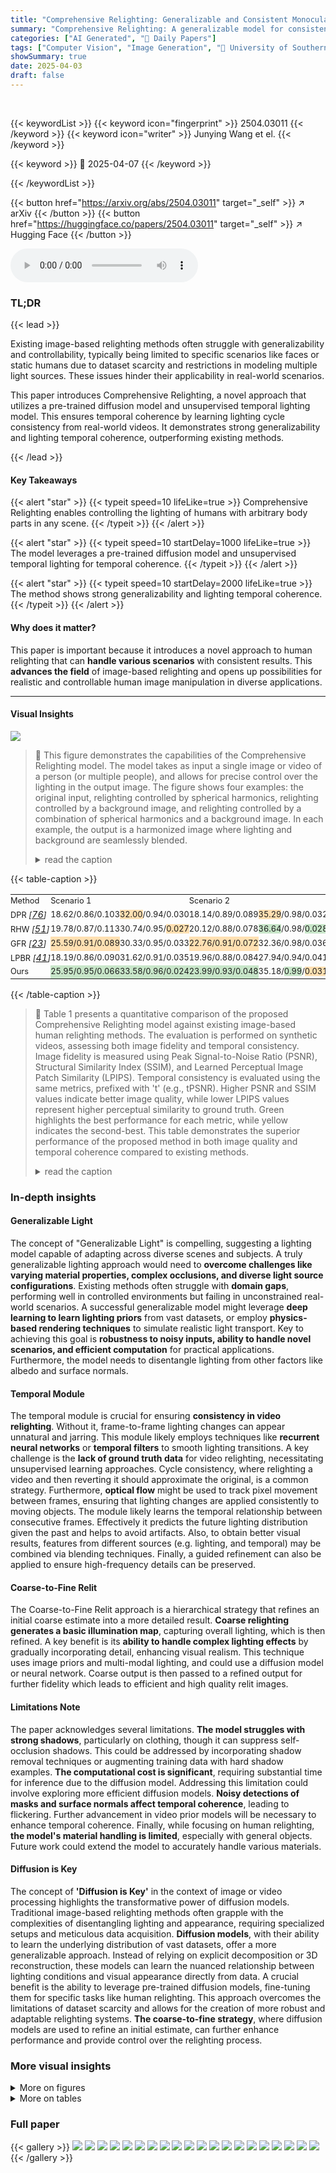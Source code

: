 ```yaml
---
title: "Comprehensive Relighting: Generalizable and Consistent Monocular Human Relighting and Harmonization"
summary: "Comprehensive Relighting: A generalizable model for consistent monocular human relighting & harmonization!"
categories: ["AI Generated", "🤗 Daily Papers"]
tags: ["Computer Vision", "Image Generation", "🏢 University of Southern California",]
showSummary: true
date: 2025-04-03
draft: false
---
```


<br>

{{< keywordList >}}
{{< keyword icon="fingerprint" >}} 2504.03011 {{< /keyword >}}
{{< keyword icon="writer" >}} Junying Wang et el. {{< /keyword >}}
 
{{< keyword >}} 🤗 2025-04-07 {{< /keyword >}}
 
{{< /keywordList >}}

{{< button href="https://arxiv.org/abs/2504.03011" target="_self" >}}
↗ arXiv
{{< /button >}}
{{< button href="https://huggingface.co/papers/2504.03011" target="_self" >}}
↗ Hugging Face
{{< /button >}}



<audio controls>
    <source src="https://ai-paper-reviewer.com/2504.03011/podcast.wav" type="audio/wav">
    Your browser does not support the audio element.
</audio>


### TL;DR


{{< lead >}}

Existing image-based relighting methods often struggle with generalizability and controllability, typically being limited to specific scenarios like faces or static humans due to dataset scarcity and restrictions in modeling multiple light sources. These issues hinder their applicability in real-world scenarios.



This paper introduces Comprehensive Relighting, a novel approach that utilizes a pre-trained diffusion model and unsupervised temporal lighting model. This ensures temporal coherence by learning lighting cycle consistency from real-world videos. It demonstrates strong generalizability and lighting temporal coherence, outperforming existing methods.

{{< /lead >}}


#### Key Takeaways

{{< alert "star" >}}
{{< typeit speed=10 lifeLike=true >}} Comprehensive Relighting enables controlling the lighting of humans with arbitrary body parts in any scene. {{< /typeit >}}
{{< /alert >}}

{{< alert "star" >}}
{{< typeit speed=10 startDelay=1000 lifeLike=true >}} The model leverages a pre-trained diffusion model and unsupervised temporal lighting for temporal coherence. {{< /typeit >}}
{{< /alert >}}

{{< alert "star" >}}
{{< typeit speed=10 startDelay=2000 lifeLike=true >}} The method shows strong generalizability and lighting temporal coherence. {{< /typeit >}}
{{< /alert >}}

#### Why does it matter?
This paper is important because it introduces a novel approach to human relighting that can **handle various scenarios** with consistent results. This **advances the field** of image-based relighting and opens up possibilities for realistic and controllable human image manipulation in diverse applications.

------
#### Visual Insights



![](https://arxiv.org/html/2504.03011/x2.png)

> 🔼 This figure demonstrates the capabilities of the Comprehensive Relighting model.  The model takes as input a single image or video of a person (or multiple people), and allows for precise control over the lighting in the output image.  The figure shows four examples: the original input, relighting controlled by spherical harmonics, relighting controlled by a background image, and relighting controlled by a combination of spherical harmonics and a background image.  In each example, the output is a harmonized image where lighting and background are seamlessly blended.
> <details>
> <summary>read the caption</summary>
> Figure 1: We introduce Comprehensive Relighting, a generalizable and consistent model for relighting and harmonization, which controls the lighting property from a single image or video of humans with arbitrary body parts. Given target lighting coefficients, e.g., Spherical harmonics (second), background scenes (third), or their combination (fourth), our model performs consistent and harmonized relighting.
> </details>





{{< table-caption >}}
<table class="ltx_tabular ltx_align_middle" id="S3.T1.14.1">
<tr class="ltx_tr" id="S3.T1.14.1.1">
<td class="ltx_td ltx_nopad_l ltx_nopad_r ltx_align_center ltx_border_l ltx_border_rr ltx_border_t" id="S3.T1.14.1.1.1" style="padding-left:0.0pt;padding-right:0.0pt;"><span class="ltx_text ltx_font_bold" id="S3.T1.14.1.1.1.1" style="font-size:80%;">Method</span></td>
<td class="ltx_td ltx_nopad_l ltx_nopad_r ltx_align_center ltx_align_top ltx_border_r ltx_border_t" colspan="2" id="S3.T1.14.1.1.2" style="padding-left:0.0pt;padding-right:0.0pt;"><span class="ltx_text ltx_font_bold" id="S3.T1.14.1.1.2.1" style="font-size:80%;">Scenario 1</span></td>
<td class="ltx_td ltx_nopad_l ltx_nopad_r ltx_align_center ltx_align_top ltx_border_r ltx_border_t" colspan="2" id="S3.T1.14.1.1.3" style="padding-left:0.0pt;padding-right:0.0pt;"><span class="ltx_text ltx_font_bold" id="S3.T1.14.1.1.3.1" style="font-size:80%;">Scenario 2</span></td>
<td class="ltx_td ltx_nopad_l ltx_nopad_r ltx_align_center ltx_align_top ltx_border_r ltx_border_t" colspan="2" id="S3.T1.14.1.1.4" style="padding-left:0.0pt;padding-right:0.0pt;"><span class="ltx_text ltx_font_bold" id="S3.T1.14.1.1.4.1" style="font-size:80%;">Scenario 3</span></td>
</tr>
<tr class="ltx_tr" id="S3.T1.14.1.2">
<td class="ltx_td ltx_nopad_l ltx_nopad_r ltx_align_left ltx_border_l ltx_border_rr ltx_border_t" id="S3.T1.14.1.2.1" style="padding-left:0.0pt;padding-right:0.0pt;">
<span class="ltx_text" id="S3.T1.14.1.2.1.1" style="font-size:80%;">DPR </span><cite class="ltx_cite ltx_citemacro_cite"><span class="ltx_text" id="S3.T1.14.1.2.1.2.1" style="font-size:80%;">[</span><a class="ltx_ref" href="https://arxiv.org/html/2504.03011v1#bib.bib76" title=""><span class="ltx_text" style="font-size:90%;">76</span></a><span class="ltx_text" id="S3.T1.14.1.2.1.3.2" style="font-size:80%;">]</span></cite>
</td>
<td class="ltx_td ltx_nopad_l ltx_nopad_r ltx_align_justify ltx_align_top ltx_border_r ltx_border_t" id="S3.T1.14.1.2.2" style="padding-left:0.0pt;padding-right:0.0pt;">
<span class="ltx_inline-block ltx_align_top" id="S3.T1.14.1.2.2.1">
<span class="ltx_p" id="S3.T1.14.1.2.2.1.1" style="width:59.8pt;"><span class="ltx_text" id="S3.T1.14.1.2.2.1.1.1" style="font-size:80%;">18.62/0.86/0.103</span></span>
</span>
</td>
<td class="ltx_td ltx_nopad_l ltx_nopad_r ltx_align_justify ltx_align_top ltx_border_r ltx_border_t" id="S3.T1.14.1.2.3" style="padding-left:0.0pt;padding-right:0.0pt;">
<span class="ltx_inline-block ltx_align_top" id="S3.T1.14.1.2.3.1">
<span class="ltx_p" id="S3.T1.14.1.2.3.1.1" style="width:59.8pt;"><span class="ltx_text" id="S3.T1.14.1.2.3.1.1.1" style="font-size:80%;background-color:#FFE0B2;">32.00</span><span class="ltx_text" id="S3.T1.14.1.2.3.1.1.2" style="font-size:80%;">/0.94/0.030</span></span>
</span>
</td>
<td class="ltx_td ltx_nopad_l ltx_nopad_r ltx_align_justify ltx_align_top ltx_border_r ltx_border_t" id="S3.T1.14.1.2.4" style="padding-left:0.0pt;padding-right:0.0pt;">
<span class="ltx_inline-block ltx_align_top" id="S3.T1.14.1.2.4.1">
<span class="ltx_p" id="S3.T1.14.1.2.4.1.1" style="width:59.8pt;"><span class="ltx_text" id="S3.T1.14.1.2.4.1.1.1" style="font-size:80%;">18.14/0.89/0.089</span></span>
</span>
</td>
<td class="ltx_td ltx_nopad_l ltx_nopad_r ltx_align_justify ltx_align_top ltx_border_r ltx_border_t" id="S3.T1.14.1.2.5" style="padding-left:0.0pt;padding-right:0.0pt;">
<span class="ltx_inline-block ltx_align_top" id="S3.T1.14.1.2.5.1">
<span class="ltx_p" id="S3.T1.14.1.2.5.1.1" style="width:65.4pt;"><span class="ltx_text" id="S3.T1.14.1.2.5.1.1.1" style="font-size:80%;background-color:#FFE0B2;">35.29</span><span class="ltx_text" id="S3.T1.14.1.2.5.1.1.2" style="font-size:80%;">/0.98/0.032</span></span>
</span>
</td>
<td class="ltx_td ltx_nopad_l ltx_nopad_r ltx_align_justify ltx_align_top ltx_border_r ltx_border_t" id="S3.T1.14.1.2.6" style="padding-left:0.0pt;padding-right:0.0pt;">
<span class="ltx_inline-block ltx_align_top" id="S3.T1.14.1.2.6.1">
<span class="ltx_p" id="S3.T1.14.1.2.6.1.1" style="width:59.8pt;"><span class="ltx_text" id="S3.T1.14.1.2.6.1.1.1" style="font-size:80%;">21.20/0.89/0.072</span></span>
</span>
</td>
<td class="ltx_td ltx_nopad_l ltx_nopad_r ltx_align_justify ltx_align_top ltx_border_r ltx_border_t" id="S3.T1.14.1.2.7" style="padding-left:0.0pt;padding-right:0.0pt;">
<span class="ltx_inline-block ltx_align_top" id="S3.T1.14.1.2.7.1">
<span class="ltx_p" id="S3.T1.14.1.2.7.1.1" style="width:59.8pt;"><span class="ltx_text" id="S3.T1.14.1.2.7.1.1.1" style="font-size:80%;">37.11/0.95/0.038</span></span>
</span>
</td>
</tr>
<tr class="ltx_tr" id="S3.T1.14.1.3">
<td class="ltx_td ltx_nopad_l ltx_nopad_r ltx_align_left ltx_border_l ltx_border_rr" id="S3.T1.14.1.3.1" style="padding-left:0.0pt;padding-right:0.0pt;">
<span class="ltx_text" id="S3.T1.14.1.3.1.1" style="font-size:80%;">RHW </span><cite class="ltx_cite ltx_citemacro_cite"><span class="ltx_text" id="S3.T1.14.1.3.1.2.1" style="font-size:80%;">[</span><a class="ltx_ref" href="https://arxiv.org/html/2504.03011v1#bib.bib51" title=""><span class="ltx_text" style="font-size:90%;">51</span></a><span class="ltx_text" id="S3.T1.14.1.3.1.3.2" style="font-size:80%;">]</span></cite>
</td>
<td class="ltx_td ltx_nopad_l ltx_nopad_r ltx_align_justify ltx_align_top ltx_border_r" id="S3.T1.14.1.3.2" style="padding-left:0.0pt;padding-right:0.0pt;">
<span class="ltx_inline-block ltx_align_top" id="S3.T1.14.1.3.2.1">
<span class="ltx_p" id="S3.T1.14.1.3.2.1.1" style="width:59.8pt;"><span class="ltx_text" id="S3.T1.14.1.3.2.1.1.1" style="font-size:80%;">19.78/0.87/0.113</span></span>
</span>
</td>
<td class="ltx_td ltx_nopad_l ltx_nopad_r ltx_align_justify ltx_align_top ltx_border_r" id="S3.T1.14.1.3.3" style="padding-left:0.0pt;padding-right:0.0pt;">
<span class="ltx_inline-block ltx_align_top" id="S3.T1.14.1.3.3.1">
<span class="ltx_p" id="S3.T1.14.1.3.3.1.1" style="width:59.8pt;"><span class="ltx_text" id="S3.T1.14.1.3.3.1.1.1" style="font-size:80%;">30.74/0.95/</span><span class="ltx_text" id="S3.T1.14.1.3.3.1.1.2" style="font-size:80%;background-color:#FFE0B2;">0.027</span></span>
</span>
</td>
<td class="ltx_td ltx_nopad_l ltx_nopad_r ltx_align_justify ltx_align_top ltx_border_r" id="S3.T1.14.1.3.4" style="padding-left:0.0pt;padding-right:0.0pt;">
<span class="ltx_inline-block ltx_align_top" id="S3.T1.14.1.3.4.1">
<span class="ltx_p" id="S3.T1.14.1.3.4.1.1" style="width:59.8pt;"><span class="ltx_text" id="S3.T1.14.1.3.4.1.1.1" style="font-size:80%;">20.12/0.88/0.078</span></span>
</span>
</td>
<td class="ltx_td ltx_nopad_l ltx_nopad_r ltx_align_justify ltx_align_top ltx_border_r" id="S3.T1.14.1.3.5" style="padding-left:0.0pt;padding-right:0.0pt;">
<span class="ltx_inline-block ltx_align_top" id="S3.T1.14.1.3.5.1">
<span class="ltx_p" id="S3.T1.14.1.3.5.1.1" style="width:65.4pt;"><span class="ltx_text" id="S3.T1.14.1.3.5.1.1.1" style="font-size:80%;background-color:#C8E6C9;">36.64</span><span class="ltx_text" id="S3.T1.14.1.3.5.1.1.2" style="font-size:80%;">/0.98/</span><span class="ltx_text" id="S3.T1.14.1.3.5.1.1.3" style="font-size:80%;background-color:#C8E6C9;">0.028</span></span>
</span>
</td>
<td class="ltx_td ltx_nopad_l ltx_nopad_r ltx_align_justify ltx_align_top ltx_border_r" id="S3.T1.14.1.3.6" style="padding-left:0.0pt;padding-right:0.0pt;">
<span class="ltx_inline-block ltx_align_top" id="S3.T1.14.1.3.6.1">
<span class="ltx_p" id="S3.T1.14.1.3.6.1.1" style="width:59.8pt;"><span class="ltx_text" id="S3.T1.14.1.3.6.1.1.1" style="font-size:80%;">23.33/0.90/0.060</span></span>
</span>
</td>
<td class="ltx_td ltx_nopad_l ltx_nopad_r ltx_align_justify ltx_align_top ltx_border_r" id="S3.T1.14.1.3.7" style="padding-left:0.0pt;padding-right:0.0pt;">
<span class="ltx_inline-block ltx_align_top" id="S3.T1.14.1.3.7.1">
<span class="ltx_p" id="S3.T1.14.1.3.7.1.1" style="width:59.8pt;"><span class="ltx_text" id="S3.T1.14.1.3.7.1.1.1" style="font-size:80%;background-color:#FFE0B2;">37.53</span><span class="ltx_text" id="S3.T1.14.1.3.7.1.1.2" style="font-size:80%;">/0.98/0.033</span></span>
</span>
</td>
</tr>
<tr class="ltx_tr" id="S3.T1.14.1.4">
<td class="ltx_td ltx_nopad_l ltx_nopad_r ltx_align_left ltx_border_l ltx_border_rr" id="S3.T1.14.1.4.1" style="padding-left:0.0pt;padding-right:0.0pt;">
<span class="ltx_text" id="S3.T1.14.1.4.1.1" style="font-size:80%;">GFR </span><cite class="ltx_cite ltx_citemacro_cite"><span class="ltx_text" id="S3.T1.14.1.4.1.2.1" style="font-size:80%;">[</span><a class="ltx_ref" href="https://arxiv.org/html/2504.03011v1#bib.bib23" title=""><span class="ltx_text" style="font-size:90%;">23</span></a><span class="ltx_text" id="S3.T1.14.1.4.1.3.2" style="font-size:80%;">]</span></cite>
</td>
<td class="ltx_td ltx_nopad_l ltx_nopad_r ltx_align_justify ltx_align_top ltx_border_r" id="S3.T1.14.1.4.2" style="background-color:#FFE0B2;padding-left:0.0pt;padding-right:0.0pt;">
<span class="ltx_inline-block ltx_align_top" id="S3.T1.14.1.4.2.1">
<span class="ltx_p" id="S3.T1.14.1.4.2.1.1" style="width:59.8pt;"><span class="ltx_text" id="S3.T1.14.1.4.2.1.1.1" style="font-size:80%;background-color:#FFE0B2;">25.59/0.91/0.089</span></span>
</span>
</td>
<td class="ltx_td ltx_nopad_l ltx_nopad_r ltx_align_justify ltx_align_top ltx_border_r" id="S3.T1.14.1.4.3" style="padding-left:0.0pt;padding-right:0.0pt;">
<span class="ltx_inline-block ltx_align_top" id="S3.T1.14.1.4.3.1">
<span class="ltx_p" id="S3.T1.14.1.4.3.1.1" style="width:59.8pt;"><span class="ltx_text" id="S3.T1.14.1.4.3.1.1.1" style="font-size:80%;">30.33/0.95/0.033</span></span>
</span>
</td>
<td class="ltx_td ltx_nopad_l ltx_nopad_r ltx_align_justify ltx_align_top ltx_border_r" id="S3.T1.14.1.4.4" style="background-color:#FFE0B2;padding-left:0.0pt;padding-right:0.0pt;">
<span class="ltx_inline-block ltx_align_top" id="S3.T1.14.1.4.4.1">
<span class="ltx_p" id="S3.T1.14.1.4.4.1.1" style="width:59.8pt;"><span class="ltx_text" id="S3.T1.14.1.4.4.1.1.1" style="font-size:80%;background-color:#FFE0B2;">22.76/0.91/0.072</span></span>
</span>
</td>
<td class="ltx_td ltx_nopad_l ltx_nopad_r ltx_align_justify ltx_align_top ltx_border_r" id="S3.T1.14.1.4.5" style="padding-left:0.0pt;padding-right:0.0pt;">
<span class="ltx_inline-block ltx_align_top" id="S3.T1.14.1.4.5.1">
<span class="ltx_p" id="S3.T1.14.1.4.5.1.1" style="width:65.4pt;"><span class="ltx_text" id="S3.T1.14.1.4.5.1.1.1" style="font-size:80%;">32.36/0.98/0.036</span></span>
</span>
</td>
<td class="ltx_td ltx_nopad_l ltx_nopad_r ltx_align_justify ltx_align_top ltx_border_r" id="S3.T1.14.1.4.6" style="background-color:#FFE0B2;padding-left:0.0pt;padding-right:0.0pt;">
<span class="ltx_inline-block ltx_align_top" id="S3.T1.14.1.4.6.1">
<span class="ltx_p" id="S3.T1.14.1.4.6.1.1" style="width:59.8pt;"><span class="ltx_text" id="S3.T1.14.1.4.6.1.1.1" style="font-size:80%;background-color:#FFE0B2;">25.49/0.93/0.050</span></span>
</span>
</td>
<td class="ltx_td ltx_nopad_l ltx_nopad_r ltx_align_justify ltx_align_top ltx_border_r" id="S3.T1.14.1.4.7" style="padding-left:0.0pt;padding-right:0.0pt;">
<span class="ltx_inline-block ltx_align_top" id="S3.T1.14.1.4.7.1">
<span class="ltx_p" id="S3.T1.14.1.4.7.1.1" style="width:59.8pt;"><span class="ltx_text" id="S3.T1.14.1.4.7.1.1.1" style="font-size:80%;">35.89/0.98/</span><span class="ltx_text" id="S3.T1.14.1.4.7.1.1.2" style="font-size:80%;background-color:#FFE0B2;">0.028</span></span>
</span>
</td>
</tr>
<tr class="ltx_tr" id="S3.T1.14.1.5">
<td class="ltx_td ltx_nopad_l ltx_nopad_r ltx_align_left ltx_border_l ltx_border_rr" id="S3.T1.14.1.5.1" style="padding-left:0.0pt;padding-right:0.0pt;">
<span class="ltx_text" id="S3.T1.14.1.5.1.1" style="font-size:80%;">LPBR </span><cite class="ltx_cite ltx_citemacro_cite"><span class="ltx_text" id="S3.T1.14.1.5.1.2.1" style="font-size:80%;">[</span><a class="ltx_ref" href="https://arxiv.org/html/2504.03011v1#bib.bib41" title=""><span class="ltx_text" style="font-size:90%;">41</span></a><span class="ltx_text" id="S3.T1.14.1.5.1.3.2" style="font-size:80%;">]</span></cite>
</td>
<td class="ltx_td ltx_nopad_l ltx_nopad_r ltx_align_justify ltx_align_top ltx_border_r" id="S3.T1.14.1.5.2" style="padding-left:0.0pt;padding-right:0.0pt;">
<span class="ltx_inline-block ltx_align_top" id="S3.T1.14.1.5.2.1">
<span class="ltx_p" id="S3.T1.14.1.5.2.1.1" style="width:59.8pt;"><span class="ltx_text" id="S3.T1.14.1.5.2.1.1.1" style="font-size:80%;">18.19/0.86/0.090</span></span>
</span>
</td>
<td class="ltx_td ltx_nopad_l ltx_nopad_r ltx_align_justify ltx_align_top ltx_border_r" id="S3.T1.14.1.5.3" style="padding-left:0.0pt;padding-right:0.0pt;">
<span class="ltx_inline-block ltx_align_top" id="S3.T1.14.1.5.3.1">
<span class="ltx_p" id="S3.T1.14.1.5.3.1.1" style="width:59.8pt;"><span class="ltx_text" id="S3.T1.14.1.5.3.1.1.1" style="font-size:80%;">31.62/0.91/0.035</span></span>
</span>
</td>
<td class="ltx_td ltx_nopad_l ltx_nopad_r ltx_align_justify ltx_align_top ltx_border_r" id="S3.T1.14.1.5.4" style="padding-left:0.0pt;padding-right:0.0pt;">
<span class="ltx_inline-block ltx_align_top" id="S3.T1.14.1.5.4.1">
<span class="ltx_p" id="S3.T1.14.1.5.4.1.1" style="width:59.8pt;"><span class="ltx_text" id="S3.T1.14.1.5.4.1.1.1" style="font-size:80%;">19.96/0.88/0.084</span></span>
</span>
</td>
<td class="ltx_td ltx_nopad_l ltx_nopad_r ltx_align_justify ltx_align_top ltx_border_r" id="S3.T1.14.1.5.5" style="padding-left:0.0pt;padding-right:0.0pt;">
<span class="ltx_inline-block ltx_align_top" id="S3.T1.14.1.5.5.1">
<span class="ltx_p" id="S3.T1.14.1.5.5.1.1" style="width:65.4pt;"><span class="ltx_text" id="S3.T1.14.1.5.5.1.1.1" style="font-size:80%;">27.94/0.94/0.041</span></span>
</span>
</td>
<td class="ltx_td ltx_nopad_l ltx_nopad_r ltx_align_justify ltx_align_top ltx_border_r" id="S3.T1.14.1.5.6" style="padding-left:0.0pt;padding-right:0.0pt;">
<span class="ltx_inline-block ltx_align_top" id="S3.T1.14.1.5.6.1">
<span class="ltx_p" id="S3.T1.14.1.5.6.1.1" style="width:59.8pt;"><span class="ltx_text" id="S3.T1.14.1.5.6.1.1.1" style="font-size:80%;">21.42/0.88/0.053</span></span>
</span>
</td>
<td class="ltx_td ltx_nopad_l ltx_nopad_r ltx_align_justify ltx_align_top ltx_border_r" id="S3.T1.14.1.5.7" style="padding-left:0.0pt;padding-right:0.0pt;">
<span class="ltx_inline-block ltx_align_top" id="S3.T1.14.1.5.7.1">
<span class="ltx_p" id="S3.T1.14.1.5.7.1.1" style="width:59.8pt;"><span class="ltx_text" id="S3.T1.14.1.5.7.1.1.1" style="font-size:80%;">33.39/0.95/0.038</span></span>
</span>
</td>
</tr>
<tr class="ltx_tr" id="S3.T1.14.1.6">
<td class="ltx_td ltx_nopad_l ltx_nopad_r ltx_align_left ltx_border_b ltx_border_l ltx_border_rr" id="S3.T1.14.1.6.1" style="padding-left:0.0pt;padding-right:0.0pt;"><span class="ltx_text" id="S3.T1.14.1.6.1.1" style="font-size:80%;">Ours</span></td>
<td class="ltx_td ltx_nopad_l ltx_nopad_r ltx_align_justify ltx_align_top ltx_border_b ltx_border_r" id="S3.T1.14.1.6.2" style="background-color:#C8E6C9;padding-left:0.0pt;padding-right:0.0pt;">
<span class="ltx_inline-block ltx_align_top" id="S3.T1.14.1.6.2.1">
<span class="ltx_p" id="S3.T1.14.1.6.2.1.1" style="width:59.8pt;"><span class="ltx_text" id="S3.T1.14.1.6.2.1.1.1" style="font-size:80%;background-color:#C8E6C9;">25.95/0.95/0.066</span></span>
</span>
</td>
<td class="ltx_td ltx_nopad_l ltx_nopad_r ltx_align_justify ltx_align_top ltx_border_b ltx_border_r" id="S3.T1.14.1.6.3" style="background-color:#C8E6C9;padding-left:0.0pt;padding-right:0.0pt;">
<span class="ltx_inline-block ltx_align_top" id="S3.T1.14.1.6.3.1">
<span class="ltx_p" id="S3.T1.14.1.6.3.1.1" style="width:59.8pt;"><span class="ltx_text" id="S3.T1.14.1.6.3.1.1.1" style="font-size:80%;background-color:#C8E6C9;">33.58/0.96/0.024</span></span>
</span>
</td>
<td class="ltx_td ltx_nopad_l ltx_nopad_r ltx_align_justify ltx_align_top ltx_border_b ltx_border_r" id="S3.T1.14.1.6.4" style="background-color:#C8E6C9;padding-left:0.0pt;padding-right:0.0pt;">
<span class="ltx_inline-block ltx_align_top" id="S3.T1.14.1.6.4.1">
<span class="ltx_p" id="S3.T1.14.1.6.4.1.1" style="width:59.8pt;"><span class="ltx_text" id="S3.T1.14.1.6.4.1.1.1" style="font-size:80%;background-color:#C8E6C9;">23.99/0.93/0.048</span></span>
</span>
</td>
<td class="ltx_td ltx_nopad_l ltx_nopad_r ltx_align_justify ltx_align_top ltx_border_b ltx_border_r" id="S3.T1.14.1.6.5" style="padding-left:0.0pt;padding-right:0.0pt;">
<span class="ltx_inline-block ltx_align_top" id="S3.T1.14.1.6.5.1">
<span class="ltx_p" id="S3.T1.14.1.6.5.1.1" style="width:65.4pt;"><span class="ltx_text" id="S3.T1.14.1.6.5.1.1.1" style="font-size:80%;">35.18/</span><span class="ltx_text" id="S3.T1.14.1.6.5.1.1.2" style="font-size:80%;background-color:#C8E6C9;">0.99</span><span class="ltx_text" id="S3.T1.14.1.6.5.1.1.3" style="font-size:80%;">/</span><span class="ltx_text" id="S3.T1.14.1.6.5.1.1.4" style="font-size:80%;background-color:#FFE0B2;">0.031</span></span>
</span>
</td>
<td class="ltx_td ltx_nopad_l ltx_nopad_r ltx_align_justify ltx_align_top ltx_border_b ltx_border_r" id="S3.T1.14.1.6.6" style="background-color:#C8E6C9;padding-left:0.0pt;padding-right:0.0pt;">
<span class="ltx_inline-block ltx_align_top" id="S3.T1.14.1.6.6.1">
<span class="ltx_p" id="S3.T1.14.1.6.6.1.1" style="width:59.8pt;"><span class="ltx_text" id="S3.T1.14.1.6.6.1.1.1" style="font-size:80%;background-color:#C8E6C9;">26.61/0.94/0.033</span></span>
</span>
</td>
<td class="ltx_td ltx_nopad_l ltx_nopad_r ltx_align_justify ltx_align_top ltx_border_b ltx_border_r" id="S3.T1.14.1.6.7" style="background-color:#C8E6C9;padding-left:0.0pt;padding-right:0.0pt;">
<span class="ltx_inline-block ltx_align_top" id="S3.T1.14.1.6.7.1">
<span class="ltx_p" id="S3.T1.14.1.6.7.1.1" style="width:59.8pt;"><span class="ltx_text" id="S3.T1.14.1.6.7.1.1.1" style="font-size:80%;background-color:#C8E6C9;">38.32/0.98/0.026</span></span>
</span>
</td>
</tr>
</table>{{< /table-caption >}}

> 🔼 Table 1 presents a quantitative comparison of the proposed Comprehensive Relighting model against existing image-based human relighting methods. The evaluation is performed on synthetic videos, assessing both image fidelity and temporal consistency.  Image fidelity is measured using Peak Signal-to-Noise Ratio (PSNR), Structural Similarity Index (SSIM), and Learned Perceptual Image Patch Similarity (LPIPS).  Temporal consistency is evaluated using the same metrics, prefixed with 't' (e.g., tPSNR). Higher PSNR and SSIM values indicate better image quality, while lower LPIPS values represent higher perceptual similarity to ground truth.  Green highlights the best performance for each metric, while yellow indicates the second-best. This table demonstrates the superior performance of the proposed method in both image quality and temporal coherence compared to existing methods.
> <details>
> <summary>read the caption</summary>
> Table 1:  Comparison with existing image-based human relighting methods on synthetic videos for fidelity and temporal consistency. Each column shows image fidelity (left) and video temporal consistency (right). Metrics are PSNR↑↑\uparrow↑ / SSIM↑↑\uparrow↑ / LPIPS↓↓\downarrow↓ for accuracy, and tPSNR↑↑\uparrow↑ / tSSIM↑↑\uparrow↑ / tLPIPS↓↓\downarrow↓ for temporal consistency. While green is used for the best values, yellow highlights the second-best values.
> </details>





### In-depth insights


#### Generalizable Light
The concept of "Generalizable Light" is compelling, suggesting a lighting model capable of adapting across diverse scenes and subjects. A truly generalizable lighting approach would need to **overcome challenges like varying material properties, complex occlusions, and diverse light source configurations**. Existing methods often struggle with **domain gaps**, performing well in controlled environments but failing in unconstrained real-world scenarios. A successful generalizable model might leverage **deep learning to learn lighting priors** from vast datasets, or employ **physics-based rendering techniques** to simulate realistic light transport. Key to achieving this goal is **robustness to noisy inputs, ability to handle novel scenarios, and efficient computation** for practical applications. Furthermore, the model needs to disentangle lighting from other factors like albedo and surface normals.

#### Temporal Module
The temporal module is crucial for ensuring **consistency in video relighting**. Without it, frame-to-frame lighting changes can appear unnatural and jarring. This module likely employs techniques like **recurrent neural networks** or **temporal filters** to smooth lighting transitions. A key challenge is the **lack of ground truth data** for video relighting, necessitating unsupervised learning approaches. Cycle consistency, where relighting a video and then reverting it should approximate the original, is a common strategy. Furthermore, **optical flow** might be used to track pixel movement between frames, ensuring that lighting changes are applied consistently to moving objects. The module likely learns the temporal relationship between consecutive frames. Effectively it predicts the future lighting distribution given the past and helps to avoid artifacts. Also, to obtain better visual results, features from different sources (e.g. lighting, and temporal) may be combined via blending techniques. Finally, a guided refinement can also be applied to ensure high-frequency details can be preserved.

#### Coarse-to-Fine Relit
The Coarse-to-Fine Relit approach is a hierarchical strategy that refines an initial coarse estimate into a more detailed result. **Coarse relighting generates a basic illumination map**, capturing overall lighting, which is then refined. A key benefit is its **ability to handle complex lighting effects** by gradually incorporating detail, enhancing visual realism. This technique uses image priors and multi-modal lighting, and could use a diffusion model or neural network. Coarse output is then passed to a refined output for further fidelity which leads to efficient and high quality relit images.

#### Limitations Note
The paper acknowledges several limitations. **The model struggles with strong shadows**, particularly on clothing, though it can suppress self-occlusion shadows. This could be addressed by incorporating shadow removal techniques or augmenting training data with hard shadow examples. **The computational cost is significant**, requiring substantial time for inference due to the diffusion model. Addressing this limitation could involve exploring more efficient diffusion models. **Noisy detections of masks and surface normals affect temporal coherence**, leading to flickering. Further advancement in video prior models will be necessary to enhance temporal coherence. Finally, while focusing on human relighting, **the model's material handling is limited**, especially with general objects. Future work could extend the model to accurately handle various materials.

#### Diffusion is Key
The concept of **'Diffusion is Key'** in the context of image or video processing highlights the transformative power of diffusion models. Traditional image-based relighting methods often grapple with the complexities of disentangling lighting and appearance, requiring specialized setups and meticulous data acquisition. **Diffusion models**, with their ability to learn the underlying distribution of vast datasets, offer a more generalizable approach. Instead of relying on explicit decomposition or 3D reconstruction, these models can learn the nuanced relationship between lighting conditions and visual appearance directly from data. A crucial benefit is the ability to leverage pre-trained diffusion models, fine-tuning them for specific tasks like human relighting. This approach overcomes the limitations of dataset scarcity and allows for the creation of more robust and adaptable relighting systems. **The coarse-to-fine strategy**, where diffusion models are used to refine an initial estimate, can further enhance performance and provide control over the relighting process.


### More visual insights

<details>
<summary>More on figures
</summary>


![](https://arxiv.org/html/2504.03011/x3.png)

> 🔼 This figure provides a comparison of different baseline methods used for human relighting. It shows whether each method supports various functionalities such as image relighting, spherical harmonics (SH) relighting, background harmonization, video relighting, video consistency, and generalizability.  The table visually represents the capabilities of each method across different relighting settings and tasks, making it easy to compare their strengths and weaknesses.
> <details>
> <summary>read the caption</summary>
> Figure 2: Comparison of various baseline methods for relighting settings and functionalities.
> </details>



![](https://arxiv.org/html/2504.03011/x4.png)

> 🔼 This figure demonstrates the generalizability of the Comprehensive Relighting model.  It showcases consistent and harmonized relighting and harmonization results across a wide range of human poses and body configurations, including portraits, half-body shots, full-body shots, and multi-person scenes.  The inset images show different lighting control variables used for each example, highlighting the model's ability to manipulate lighting conditions effectively.
> <details>
> <summary>read the caption</summary>
> Figure 3: Our model generalizes to various body parts (portrait, half-body, full-body, multiperson) for relighting and harmonization, with lighting control variables shown in the insets.
> </details>



![](https://arxiv.org/html/2504.03011/x5.png)

> 🔼 This figure provides a high-level overview of the Comprehensive Relighting system.  Panel (a) illustrates the core coarse-to-fine relighting and harmonization process. It shows how an input image, along with coarse lighting parameters and a background image, is used by a diffusion model to generate a finely detailed relit image that is seamlessly integrated with the background. Panel (b) details the unsupervised temporal lighting model. This model learns temporal consistency from real-world videos to predict future lighting conditions, which improves the temporal coherence of the relit videos. Panel (c) describes the inference process, showing how the lighting and temporal modules are blended (both spatially and temporally) to produce consistent and generalizable relighting results. 
> <details>
> <summary>read the caption</summary>
> Figure 4: System overview. (a) Given an input image of humans with coarse lighting and background image, our diffusion model generates the relit images harmonized with background scenes (Sec. 3.2). (b) The external temporal modules learn the temporal cycle consistency from many real-world videos to construct temporal lighting features (Sec. 3.3). (c) In inference time, we blend the features from lighting and temporal modules spatially and temporally to enable coherent and generalizable human relighting (Sec. 3.4).
> </details>



![](https://arxiv.org/html/2504.03011/x6.png)

> 🔼 Figure 5 presents a qualitative comparison of synthetic video frames, directly corresponding to the results presented in Table 1.  The figure displays a sequence of frames for each method. Each sequence starts with a composite input image. This composite image shows the original video frame with the target lighting parameters overlaid as an inset.  Following the input, the figure shows the relighting result produced by the proposed method ('Ours'). Then, it shows the relighting results obtained by four existing baseline methods (GFR, RHW, DPR, LPBR). Finally, a normalized L2 photometric error map (as an inset) quantifies the visual difference between the ground truth and each method's output.
> <details>
> <summary>read the caption</summary>
> Figure 5: Qualitative comparison of synthetic video frames (corresponding to Tab. 1). From left to right: composite input with target lighting parameters (inset), our relit result, baseline methods, and normalized L2↓↓\downarrow↓ photometric error map (inset).
> </details>



![](https://arxiv.org/html/2504.03011/x7.png)

> 🔼 This figure compares the performance of the proposed Comprehensive Relighting model against the LPBR [41] method for background harmonization using real images from the DeepFashion [33] dataset.  The top row displays the results of the proposed method's relighting, demonstrating its ability to harmonize the foreground with the background image. The second row provides a magnified view of the relighting, highlighting the fine details and demonstrating the method's ability to achieve a natural and cohesive result.
> <details>
> <summary>read the caption</summary>
> Figure 6: Comparison with LPBR [41] on DeepFashion [33] real images for background harmonization testing. The first row shows the relit output, and the second shows the magnified results.
> </details>



![](https://arxiv.org/html/2504.03011/x8.png)

> 🔼 Figure 7 presents a comparison of the proposed Comprehensive Relighting model with the RHW method [51] using real images sourced from Pexels [37].  The results showcase the performance of both methods under various lighting conditions controlled by user-specified parameters (shown in insets).  While RHW demonstrates acceptable relighting results for full-body images, its performance noticeably diminishes in quality when applied to images featuring half-bodies or multiple people. This highlights a limitation of RHW's generalizability compared to the proposed approach.
> <details>
> <summary>read the caption</summary>
> Figure 7: Comparison with RHW [51] on Pexels [37] real images. The lighting control variables are shown as insets. While RHW produces reasonable relighting for full-body images, its quality degrades on half-body and multi-person cases.
> </details>



![](https://arxiv.org/html/2504.03011/x9.png)

> 🔼 This figure compares the performance of the proposed Comprehensive Relighting model against the GFR [23] method on real images from the Pexels [37] dataset.  The input image, along with the target lighting conditions (shown as insets), are provided to both models.  The results demonstrate that the Comprehensive Relighting model produces higher-quality relighting outputs, particularly for scenes with half-bodies or multiple people.  The limited generalizability of GFR leads to significantly degraded results in these scenarios compared to the proposed method.
> <details>
> <summary>read the caption</summary>
> Figure 8: Comparison with GFR [23] on Pexels [37] real images. The lighting control variables are shown as insets. Limited generalizability of GFR results in reduced output quality for half-body and multi-person cases.
> </details>



![](https://arxiv.org/html/2504.03011/x10.png)

> 🔼 This figure illustrates the training and sampling (denoising) pipeline of the diffusion model for fine-grained human relighting and harmonization.  The process begins with an input image and target lighting parameters, including coarse shading and background images. The image is then encoded, combined with the lighting variables through the Lighting ControlNet module and processed within the Stable Diffusion model (a U-Net architecture with an encoder, middle block, and decoder).  The model outputs a fine-grained relit image harmonized with the conditioning background image.  The denoising process involves progressively removing noise from a latent representation of the image until a clear relit image is obtained.  This pipeline aims to generate a high-quality, fine-grained relit image of humans, harmonized with a background scene, all conditioned on the coarse shading and background image.
> <details>
> <summary>read the caption</summary>
> Figure 9: Relighting and Harmonization diffusion model training and denoising pipeline.
> </details>



![](https://arxiv.org/html/2504.03011/x11.png)

> 🔼 This figure provides a comparison of the scale of our training dataset with other related works and also shows a breakdown of the demographic information of our dataset. The left side shows a bar chart comparing the number of training images and subjects across several published datasets related to human relighting. It highlights that our dataset, while smaller than other datasets, is sufficiently large and diverse for our purposes.  The right side displays a breakdown of our training and evaluation datasets' demographic information, including gender, skin tone, and body part coverage. This information helps in understanding the representativeness of our dataset and ensures we considered factors like diversity in gender, race and body shapes to avoid bias in our model.
> <details>
> <summary>read the caption</summary>
> Figure 10: Left side: Training data scale comparisons; Right side: Breakdown of our training and evaluation dataset information.
> </details>



![](https://arxiv.org/html/2504.03011/x12.png)

> 🔼 This figure illustrates the architecture of the shading estimation network used in the Comprehensive Relighting model. The left panel shows the overall network structure, which consists of an encoder that processes the input normal map and mask, and a decoder that generates the shading map.  The encoder uses convolutional blocks, while the decoder utilizes deconvolutional blocks to upsample the feature maps and reconstruct the high-resolution shading. The right panel details the structures of these convolutional and deconvolutional blocks, which are the fundamental building blocks of the network.  Each block includes multiple convolutional or deconvolutional layers, along with activation functions (LReLU) and instance normalization layers to enhance performance.
> <details>
> <summary>read the caption</summary>
> Figure 11: Left: Our shading estimation network, Right: Convolutional and deconvolutional blocks.
> </details>



![](https://arxiv.org/html/2504.03011/x13.png)

> 🔼 This figure displays examples from the training dataset used for the Comprehensive Relighting model. The top half showcases examples of half-body portraits, while the bottom half presents full-body images generated through simulation. Each row consists of several images depicting various aspects of the data, including the mask (representing the subject's silhouette), albedo (the base color of the subject), the original input image, different background scenes, corresponding lighting conditions, and the final relit image. This visual representation highlights the variety and complexity of the training data used to enable the model's capability to perform generalizable and consistent human relighting and harmonization.
> <details>
> <summary>read the caption</summary>
> Figure 12: Training samples of the relighting data with half-body portraits (up) and simulation data with full-body images (bottom) .
> </details>



![](https://arxiv.org/html/2504.03011/x14.png)

> 🔼 This figure compares the results of the proposed Comprehensive Relighting model with the IC-Light harmonization method. The left side shows multi-person relighting results, where multiple individuals are present in the scene.  The right side provides a zoomed-in view of a specific portion of the image, highlighting finer details and allowing for a more detailed comparison of the relighting and harmonization effects between the two methods.  This visual comparison aims to demonstrate the effectiveness of the proposed model in generating high-quality, temporally consistent, and generalizable human relighting and harmonization results, even in complex scenes with multiple people.
> <details>
> <summary>read the caption</summary>
> Figure 13: Comparison with harmonization methods (IC-Light). Left side is multi-person testing, right side is zoom in result.
> </details>



![](https://arxiv.org/html/2504.03011/x15.png)

> 🔼 This figure illustrates the training process of the coarse shading estimation network, a crucial component in the Comprehensive Relighting model.  The network takes as input the surface normal map (N), a foreground mask (M), and the target lighting parameters (φ, Spherical Harmonics). An encoder processes N and M into a latent space.  In this latent space, the lighting parameters (φ) are conditioned.  The decoder then decodes the combined information in the latent space to generate the coarse shading map (S). This map represents a coarse estimation of the shading under the target lighting conditions, crucial for the subsequent fine-grained relighting stage.
> <details>
> <summary>read the caption</summary>
> Figure 14: Training pipeline for coarse lighting estimation network.
> </details>



![](https://arxiv.org/html/2504.03011/x16.png)

> 🔼 This figure presents a qualitative comparison of different human relighting methods using synthetic data.  It showcases results for both full-body and multi-person scenarios.  The top row displays the original input images with their respective target lighting. Subsequent rows show results generated by various relighting models. The final column in each section displays the ground truth results for comparison, allowing for a visual assessment of the accuracy and quality of each method. 
> <details>
> <summary>read the caption</summary>
> Figure 15: Qualitative comparisons conducted on synthetic data. From top to bottom: full-body testing, multi-person testing. The ground truth data is displayed in the last column.
> </details>



![](https://arxiv.org/html/2504.03011/x17.png)

> 🔼 This figure compares the performance of the proposed Comprehensive Relighting model against the DPR (Deep Portrait Relighting) method on real images from the Pexels dataset.  The comparison focuses on face and half-body relighting scenarios.  Multiple lighting conditions are applied to demonstrate the generalizability and robustness of each model in handling variations in lighting and body pose. The results showcase the ability of each model to realistically relight the images, highlighting the differences in quality and detail preservation.
> <details>
> <summary>read the caption</summary>
> Figure 16: Comparison with DPR on face and half-body relighting on Pexels [37] real images.
> </details>



![](https://arxiv.org/html/2504.03011/x18.png)

> 🔼 This figure shows a comparison of relighting results on LightStage data. The left side displays the results obtained using the proposed method, showcasing the input image, the estimated coarse shading, and the final relit image. The right side presents a comparison with other state-of-the-art relighting baselines (DPR, GFR, and RHW), demonstrating the superior performance of the proposed method in terms of visual quality and accuracy.
> <details>
> <summary>read the caption</summary>
> Figure 17: Our LigtStage data testing (Left) and comparison with other relighting baselines (Right).
> </details>



![](https://arxiv.org/html/2504.03011/x19.png)

> 🔼 This figure showcases the performance of the Comprehensive Relighting model under challenging lighting conditions. The left half presents successful relighting results where strong shadows are effectively handled, demonstrating the model's robustness. In contrast, the right half displays instances where the model struggles, highlighting limitations in handling complex shadow patterns in real-world scenarios. These failure cases provide insights into areas for future model improvement and refinement.
> <details>
> <summary>read the caption</summary>
> Figure 18: Strong shadow testing results (left) and failure cases (right) on real images from Pexels [37].
> </details>



![](https://arxiv.org/html/2504.03011/x20.png)

> 🔼 This figure compares video relighting results across different methods for three scenarios.  Each scenario features a unique lighting condition and human movement. The top row shows the input for each scenario, a composite of the human albedo (a representation of the person's surface color and texture, independent of lighting) and the background. The second row shows the ground truth shading (how light would realistically fall on the human in the scene), and the third row displays the ground truth image with correct lighting for comparison. The subsequent rows depict the results from different relighting methods, allowing for a visual comparison of their accuracy against the ground truth.
> <details>
> <summary>read the caption</summary>
> Figure 19: Video relighting comparison results on synthetic testing data: from left to right, we show comparison results for Scenario 1, 2, 3. From top to bottom, the first row shows the composite input (foreground human albedo composited with background image), the second row shows the ground truth (GT) shading, and the third row shows the GT image.
> </details>



![](https://arxiv.org/html/2504.03011/x21.png)

> 🔼 This figure compares the performance of the proposed Comprehensive Relighting model against other state-of-the-art human relighting methods on real images from the DeepFashion dataset.  The test encompasses diverse human identities and body types (full-body and half-body poses).  The results demonstrate the model's consistent and reliable ability to produce realistic relighting effects under a variety of target lighting conditions defined using Spherical Harmonics coefficients.
> <details>
> <summary>read the caption</summary>
> Figure 20: Real image comparisons with other human relighting approaches on the DeepFashion dataset [33]. We test on different identities and body parts (full body, half body). Our model shows consistent and feasible relighting with varying target lighting parameters (Spherical harmonics).
> </details>



![](https://arxiv.org/html/2504.03011/x22.png)

> 🔼 This figure compares the performance of the proposed Comprehensive Relighting model against existing harmonization methods ([41] and [23]) using real images.  The top half demonstrates background harmonization only, showing the results of the proposed method and LPBR [41]. The bottom half shows results for both harmonization and relighting, comparing the proposed method to both LPBR [41] and GFR [23].  The comparison highlights that while LPBR achieves harmonization, it introduces noticeable distortions, particularly on faces. GFR, while capable of both tasks, exhibits significant color noise in its results.  In contrast, the proposed method demonstrates effective harmonization and relighting without artifacts.
> <details>
> <summary>read the caption</summary>
> Figure 21: We present real image comparisons with the harmonization method. Given a composite input image, our model can achieve effective harmonization. When provided with target lighting parameters (Spherical harmonics), our model can achieve both background harmonization and relighting. The top section displays the outputs of our background harmonization method compared to the results from [41]. The lower section presents harmonization and relighting comparisons with [23]. Due to the higher generative prior of LPBR, noticeable distortions are present on the human face. Although GFR can achieve both harmonization and relighting, it exhibits obvious color noise.
> </details>



![](https://arxiv.org/html/2504.03011/x23.png)

> 🔼 This figure presents the results of a user study comparing the performance of different relighting and harmonization models, including the authors' proposed model and several state-of-the-art baselines.  The study assessed three aspects of model performance: overall relighting quality, how well each model preserved the subject's identity, and how effectively each model harmonized the subject with the background scene.  The results are displayed using pie charts that show the percentage of user preferences for each model on each of the three criteria.  The inclusion of 'general object testing' suggests that the models were evaluated on a broader range of images than just human portraits, encompassing various objects or scenes.
> <details>
> <summary>read the caption</summary>
> Figure 22: User study results: Preferences between our model and other relighting and harmonization models, including our general object testing.
> </details>



![](https://arxiv.org/html/2504.03011/x24.png)

> 🔼 This figure showcases the model's ability to perform realistic relighting and background harmonization.  Multiple subjects are shown, each with varied poses and clothing.  The first column displays the input image. The next column depicts the subject with relighting applied, based on Lighting Condition 1, maintaining consistency in the subject's appearance. The following columns demonstrate the harmonization of the subject with five different background images, illustrating how the lighting and subject seamlessly integrate into each scene. This highlights the model's capacity to realistically blend foreground and background elements, demonstrating both relighting and harmonization capabilities.
> <details>
> <summary>read the caption</summary>
> Figure 23: Our model can achieve realistic relighting with lighting 1 and background harmonization.
> </details>



![](https://arxiv.org/html/2504.03011/x25.png)

> 🔼 This figure shows the results of applying the proposed Comprehensive Relighting model to generate realistic relighting effects with different background scenes.  The input image shows individuals against a neutral background.  The 'Relighting' column demonstrates the consistent relighting of these individuals across various lighting conditions (lighting parameter set 2).  The subsequent columns showcase the harmonization of the individuals with five distinct backgrounds, demonstrating the model's capability to seamlessly integrate them into different environmental contexts while maintaining consistent lighting.
> <details>
> <summary>read the caption</summary>
> Figure 24: Our model can achieve realistic relighting with lighting 2 and background harmonization.
> </details>



</details>




<details>
<summary>More on tables
</summary>


{{< table-caption >}}
<table class="ltx_tabular ltx_align_middle" id="S4.T2.6.1">
<tr class="ltx_tr" id="S4.T2.6.1.1">
<td class="ltx_td ltx_nopad_l ltx_nopad_r ltx_align_left ltx_border_l ltx_border_rr ltx_border_t" id="S4.T2.6.1.1.1" style="padding-left:0.0pt;padding-right:0.0pt;"><span class="ltx_text ltx_font_bold" id="S4.T2.6.1.1.1.1">Category</span></td>
<td class="ltx_td ltx_nopad_l ltx_nopad_r ltx_align_center ltx_border_r ltx_border_t" id="S4.T2.6.1.1.2" style="padding-left:0.0pt;padding-right:0.0pt;"><span class="ltx_text ltx_font_bold" id="S4.T2.6.1.1.2.1">DPR <cite class="ltx_cite ltx_citemacro_cite">[<a class="ltx_ref" href="https://arxiv.org/html/2504.03011v1#bib.bib76" title=""><span class="ltx_text" style="font-size:90%;">76</span></a>]</cite></span></td>
<td class="ltx_td ltx_nopad_l ltx_nopad_r ltx_align_center ltx_border_r ltx_border_t" id="S4.T2.6.1.1.3" style="padding-left:0.0pt;padding-right:0.0pt;"><span class="ltx_text ltx_font_bold" id="S4.T2.6.1.1.3.1">RHW <cite class="ltx_cite ltx_citemacro_cite">[<a class="ltx_ref" href="https://arxiv.org/html/2504.03011v1#bib.bib51" title=""><span class="ltx_text" style="font-size:90%;">51</span></a>]</cite></span></td>
<td class="ltx_td ltx_nopad_l ltx_nopad_r ltx_align_center ltx_border_r ltx_border_t" id="S4.T2.6.1.1.4" style="padding-left:0.0pt;padding-right:0.0pt;"><span class="ltx_text ltx_font_bold" id="S4.T2.6.1.1.4.1">GFR <cite class="ltx_cite ltx_citemacro_cite">[<a class="ltx_ref" href="https://arxiv.org/html/2504.03011v1#bib.bib23" title=""><span class="ltx_text" style="font-size:90%;">23</span></a>]</cite></span></td>
<td class="ltx_td ltx_nopad_l ltx_nopad_r ltx_align_center ltx_border_r ltx_border_t" id="S4.T2.6.1.1.5" style="padding-left:0.0pt;padding-right:0.0pt;"><span class="ltx_text ltx_font_bold" id="S4.T2.6.1.1.5.1">Ours</span></td>
</tr>
<tr class="ltx_tr" id="S4.T2.6.1.2">
<td class="ltx_td ltx_nopad_l ltx_nopad_r ltx_align_left ltx_border_l ltx_border_rr ltx_border_t" id="S4.T2.6.1.2.1" style="padding-left:0.0pt;padding-right:0.0pt;">Portrait</td>
<td class="ltx_td ltx_nopad_l ltx_nopad_r ltx_align_center ltx_border_r ltx_border_t" id="S4.T2.6.1.2.2" style="padding-left:0.0pt;padding-right:0.0pt;">17.74 / 0.87</td>
<td class="ltx_td ltx_nopad_l ltx_nopad_r ltx_align_center ltx_border_r ltx_border_t" id="S4.T2.6.1.2.3" style="padding-left:0.0pt;padding-right:0.0pt;">15.75 / 0.82</td>
<td class="ltx_td ltx_nopad_l ltx_nopad_r ltx_align_center ltx_border_r ltx_border_t" id="S4.T2.6.1.2.4" style="padding-left:0.0pt;padding-right:0.0pt;">17.71 / 0.86</td>
<td class="ltx_td ltx_nopad_l ltx_nopad_r ltx_align_center ltx_border_r ltx_border_t" id="S4.T2.6.1.2.5" style="background-color:#C8E6C9;padding-left:0.0pt;padding-right:0.0pt;"><span class="ltx_text" id="S4.T2.6.1.2.5.1" style="background-color:#C8E6C9;">23.04 / 0.90</span></td>
</tr>
<tr class="ltx_tr" id="S4.T2.6.1.3">
<td class="ltx_td ltx_nopad_l ltx_nopad_r ltx_align_left ltx_border_l ltx_border_rr" id="S4.T2.6.1.3.1" style="padding-left:0.0pt;padding-right:0.0pt;">Full-body</td>
<td class="ltx_td ltx_nopad_l ltx_nopad_r ltx_align_center ltx_border_r" id="S4.T2.6.1.3.2" style="padding-left:0.0pt;padding-right:0.0pt;">27.62 / 0.96</td>
<td class="ltx_td ltx_nopad_l ltx_nopad_r ltx_align_center ltx_border_r" id="S4.T2.6.1.3.3" style="padding-left:0.0pt;padding-right:0.0pt;">27.73 / 0.95</td>
<td class="ltx_td ltx_nopad_l ltx_nopad_r ltx_align_center ltx_border_r" id="S4.T2.6.1.3.4" style="padding-left:0.0pt;padding-right:0.0pt;">29.51 / 0.95</td>
<td class="ltx_td ltx_nopad_l ltx_nopad_r ltx_align_center ltx_border_r" id="S4.T2.6.1.3.5" style="background-color:#C8E6C9;padding-left:0.0pt;padding-right:0.0pt;"><span class="ltx_text" id="S4.T2.6.1.3.5.1" style="background-color:#C8E6C9;">30.81 / 0.97</span></td>
</tr>
<tr class="ltx_tr" id="S4.T2.6.1.4">
<td class="ltx_td ltx_nopad_l ltx_nopad_r ltx_align_left ltx_border_b ltx_border_l ltx_border_rr" id="S4.T2.6.1.4.1" style="padding-left:0.0pt;padding-right:0.0pt;">Multi-person</td>
<td class="ltx_td ltx_nopad_l ltx_nopad_r ltx_align_center ltx_border_b ltx_border_r" id="S4.T2.6.1.4.2" style="padding-left:0.0pt;padding-right:0.0pt;">25.70 / 0.95</td>
<td class="ltx_td ltx_nopad_l ltx_nopad_r ltx_align_center ltx_border_b ltx_border_r" id="S4.T2.6.1.4.3" style="padding-left:0.0pt;padding-right:0.0pt;">25.69 / 0.95</td>
<td class="ltx_td ltx_nopad_l ltx_nopad_r ltx_align_center ltx_border_b ltx_border_r" id="S4.T2.6.1.4.4" style="padding-left:0.0pt;padding-right:0.0pt;">29.35 / <span class="ltx_text" id="S4.T2.6.1.4.4.1" style="background-color:#C8E6C9;">0.97</span>
</td>
<td class="ltx_td ltx_nopad_l ltx_nopad_r ltx_align_center ltx_border_b ltx_border_r" id="S4.T2.6.1.4.5" style="padding-left:0.0pt;padding-right:0.0pt;">
<span class="ltx_text" id="S4.T2.6.1.4.5.1" style="background-color:#C8E6C9;">31.49</span> / <span class="ltx_text" id="S4.T2.6.1.4.5.2" style="background-color:#FFE0B2;">0.96</span>
</td>
</tr>
</table>{{< /table-caption >}}
> 🔼 This table presents a quantitative comparison of different relighting methods on synthetic static human images.  The comparison is broken down by body part (portrait, full body, and multi-person). The metrics used to evaluate the relighting quality are the Peak Signal-to-Noise Ratio (PSNR) and the Structural Similarity Index (SSIM), both of which are higher is better.  Higher PSNR and SSIM values indicate better image quality and more accurate relighting.
> <details>
> <summary>read the caption</summary>
> Table 2: Comparison on our synthetic static testing data sorted by body-part. We compute average PSNR↑↑\uparrow↑ / SSIM↑↑\uparrow↑.
> </details>

{{< table-caption >}}
<table class="ltx_tabular ltx_align_middle" id="S4.T3.4.4">
<tr class="ltx_tr" id="S4.T3.4.4.4">
<td class="ltx_td ltx_align_justify ltx_align_top ltx_border_r ltx_border_t" id="S4.T3.4.4.4.5">
<span class="ltx_inline-block ltx_align_top" id="S4.T3.4.4.4.5.1">
<span class="ltx_p" id="S4.T3.4.4.4.5.1.1" style="width:79.7pt;">Method</span>
</span>
</td>
<td class="ltx_td ltx_align_justify ltx_align_top ltx_border_r ltx_border_t" id="S4.T3.2.2.2.2">
<span class="ltx_inline-block ltx_align_top" id="S4.T3.2.2.2.2.2">
<span class="ltx_p" id="S4.T3.2.2.2.2.2.2" style="width:34.1pt;"><math alttext="L_{1}" class="ltx_Math" display="inline" id="S4.T3.1.1.1.1.1.1.m1.1"><semantics id="S4.T3.1.1.1.1.1.1.m1.1a"><msub id="S4.T3.1.1.1.1.1.1.m1.1.1" xref="S4.T3.1.1.1.1.1.1.m1.1.1.cmml"><mi id="S4.T3.1.1.1.1.1.1.m1.1.1.2" xref="S4.T3.1.1.1.1.1.1.m1.1.1.2.cmml">L</mi><mn id="S4.T3.1.1.1.1.1.1.m1.1.1.3" xref="S4.T3.1.1.1.1.1.1.m1.1.1.3.cmml">1</mn></msub><annotation-xml encoding="MathML-Content" id="S4.T3.1.1.1.1.1.1.m1.1b"><apply id="S4.T3.1.1.1.1.1.1.m1.1.1.cmml" xref="S4.T3.1.1.1.1.1.1.m1.1.1"><csymbol cd="ambiguous" id="S4.T3.1.1.1.1.1.1.m1.1.1.1.cmml" xref="S4.T3.1.1.1.1.1.1.m1.1.1">subscript</csymbol><ci id="S4.T3.1.1.1.1.1.1.m1.1.1.2.cmml" xref="S4.T3.1.1.1.1.1.1.m1.1.1.2">𝐿</ci><cn id="S4.T3.1.1.1.1.1.1.m1.1.1.3.cmml" type="integer" xref="S4.T3.1.1.1.1.1.1.m1.1.1.3">1</cn></apply></annotation-xml><annotation encoding="application/x-tex" id="S4.T3.1.1.1.1.1.1.m1.1c">L_{1}</annotation><annotation encoding="application/x-llamapun" id="S4.T3.1.1.1.1.1.1.m1.1d">italic_L start_POSTSUBSCRIPT 1 end_POSTSUBSCRIPT</annotation></semantics></math><math alttext="\downarrow" class="ltx_Math" display="inline" id="S4.T3.2.2.2.2.2.2.m2.1"><semantics id="S4.T3.2.2.2.2.2.2.m2.1a"><mo id="S4.T3.2.2.2.2.2.2.m2.1.1" stretchy="false" xref="S4.T3.2.2.2.2.2.2.m2.1.1.cmml">↓</mo><annotation-xml encoding="MathML-Content" id="S4.T3.2.2.2.2.2.2.m2.1b"><ci id="S4.T3.2.2.2.2.2.2.m2.1.1.cmml" xref="S4.T3.2.2.2.2.2.2.m2.1.1">↓</ci></annotation-xml><annotation encoding="application/x-tex" id="S4.T3.2.2.2.2.2.2.m2.1c">\downarrow</annotation><annotation encoding="application/x-llamapun" id="S4.T3.2.2.2.2.2.2.m2.1d">↓</annotation></semantics></math></span>
</span>
</td>
<td class="ltx_td ltx_align_justify ltx_align_top ltx_border_r ltx_border_t" id="S4.T3.3.3.3.3">
<span class="ltx_inline-block ltx_align_top" id="S4.T3.3.3.3.3.1">
<span class="ltx_p" id="S4.T3.3.3.3.3.1.1" style="width:34.1pt;">PSNR<math alttext="\uparrow" class="ltx_Math" display="inline" id="S4.T3.3.3.3.3.1.1.m1.1"><semantics id="S4.T3.3.3.3.3.1.1.m1.1a"><mo id="S4.T3.3.3.3.3.1.1.m1.1.1" stretchy="false" xref="S4.T3.3.3.3.3.1.1.m1.1.1.cmml">↑</mo><annotation-xml encoding="MathML-Content" id="S4.T3.3.3.3.3.1.1.m1.1b"><ci id="S4.T3.3.3.3.3.1.1.m1.1.1.cmml" xref="S4.T3.3.3.3.3.1.1.m1.1.1">↑</ci></annotation-xml><annotation encoding="application/x-tex" id="S4.T3.3.3.3.3.1.1.m1.1c">\uparrow</annotation><annotation encoding="application/x-llamapun" id="S4.T3.3.3.3.3.1.1.m1.1d">↑</annotation></semantics></math></span>
</span>
</td>
<td class="ltx_td ltx_align_justify ltx_align_top ltx_border_t" id="S4.T3.4.4.4.4">
<span class="ltx_inline-block ltx_align_top" id="S4.T3.4.4.4.4.1">
<span class="ltx_p" id="S4.T3.4.4.4.4.1.1" style="width:34.1pt;">SSIM<math alttext="\uparrow" class="ltx_Math" display="inline" id="S4.T3.4.4.4.4.1.1.m1.1"><semantics id="S4.T3.4.4.4.4.1.1.m1.1a"><mo id="S4.T3.4.4.4.4.1.1.m1.1.1" stretchy="false" xref="S4.T3.4.4.4.4.1.1.m1.1.1.cmml">↑</mo><annotation-xml encoding="MathML-Content" id="S4.T3.4.4.4.4.1.1.m1.1b"><ci id="S4.T3.4.4.4.4.1.1.m1.1.1.cmml" xref="S4.T3.4.4.4.4.1.1.m1.1.1">↑</ci></annotation-xml><annotation encoding="application/x-tex" id="S4.T3.4.4.4.4.1.1.m1.1c">\uparrow</annotation><annotation encoding="application/x-llamapun" id="S4.T3.4.4.4.4.1.1.m1.1d">↑</annotation></semantics></math></span>
</span>
</td>
</tr>
<tr class="ltx_tr" id="S4.T3.4.4.5">
<td class="ltx_td ltx_align_justify ltx_align_top ltx_border_r ltx_border_t" id="S4.T3.4.4.5.1">
<span class="ltx_inline-block ltx_align_top" id="S4.T3.4.4.5.1.1">
<span class="ltx_p" id="S4.T3.4.4.5.1.1.1" style="width:79.7pt;">Ours-diffusion</span>
</span>
</td>
<td class="ltx_td ltx_align_justify ltx_align_top ltx_border_r ltx_border_t" id="S4.T3.4.4.5.2">
<span class="ltx_inline-block ltx_align_top" id="S4.T3.4.4.5.2.1">
<span class="ltx_p" id="S4.T3.4.4.5.2.1.1" style="width:34.1pt;">0.05837</span>
</span>
</td>
<td class="ltx_td ltx_align_justify ltx_align_top ltx_border_r ltx_border_t" id="S4.T3.4.4.5.3">
<span class="ltx_inline-block ltx_align_top" id="S4.T3.4.4.5.3.1">
<span class="ltx_p" id="S4.T3.4.4.5.3.1.1" style="width:34.1pt;">17.099</span>
</span>
</td>
<td class="ltx_td ltx_align_justify ltx_align_top ltx_border_t" id="S4.T3.4.4.5.4">
<span class="ltx_inline-block ltx_align_top" id="S4.T3.4.4.5.4.1">
<span class="ltx_p" id="S4.T3.4.4.5.4.1.1" style="width:34.1pt;">0.833</span>
</span>
</td>
</tr>
<tr class="ltx_tr" id="S4.T3.4.4.6">
<td class="ltx_td ltx_align_justify ltx_align_top ltx_border_r" id="S4.T3.4.4.6.1">
<span class="ltx_inline-block ltx_align_top" id="S4.T3.4.4.6.1.1">
<span class="ltx_p" id="S4.T3.4.4.6.1.1.1" style="width:79.7pt;">Ours end-to-end</span>
</span>
</td>
<td class="ltx_td ltx_align_justify ltx_align_top ltx_border_r" id="S4.T3.4.4.6.2">
<span class="ltx_inline-block ltx_align_top" id="S4.T3.4.4.6.2.1">
<span class="ltx_p" id="S4.T3.4.4.6.2.1.1" style="width:34.1pt;">0.01432</span>
</span>
</td>
<td class="ltx_td ltx_align_justify ltx_align_top ltx_border_r" id="S4.T3.4.4.6.3">
<span class="ltx_inline-block ltx_align_top" id="S4.T3.4.4.6.3.1">
<span class="ltx_p" id="S4.T3.4.4.6.3.1.1" style="width:34.1pt;">26.418</span>
</span>
</td>
<td class="ltx_td ltx_align_justify ltx_align_top" id="S4.T3.4.4.6.4">
<span class="ltx_inline-block ltx_align_top" id="S4.T3.4.4.6.4.1">
<span class="ltx_p" id="S4.T3.4.4.6.4.1.1" style="width:34.1pt;">0.918</span>
</span>
</td>
</tr>
<tr class="ltx_tr" id="S4.T3.4.4.7">
<td class="ltx_td ltx_align_justify ltx_align_top ltx_border_r" id="S4.T3.4.4.7.1">
<span class="ltx_inline-block ltx_align_top" id="S4.T3.4.4.7.1.1">
<span class="ltx_p" id="S4.T3.4.4.7.1.1.1" style="width:79.7pt;">Ours-background</span>
</span>
</td>
<td class="ltx_td ltx_align_justify ltx_align_top ltx_border_r" id="S4.T3.4.4.7.2">
<span class="ltx_inline-block ltx_align_top" id="S4.T3.4.4.7.2.1">
<span class="ltx_p" id="S4.T3.4.4.7.2.1.1" style="width:34.1pt;">0.01239</span>
</span>
</td>
<td class="ltx_td ltx_align_justify ltx_align_top ltx_border_r" id="S4.T3.4.4.7.3">
<span class="ltx_inline-block ltx_align_top" id="S4.T3.4.4.7.3.1">
<span class="ltx_p" id="S4.T3.4.4.7.3.1.1" style="width:34.1pt;">27.346</span>
</span>
</td>
<td class="ltx_td ltx_align_justify ltx_align_top" id="S4.T3.4.4.7.4">
<span class="ltx_inline-block ltx_align_top" id="S4.T3.4.4.7.4.1">
<span class="ltx_p" id="S4.T3.4.4.7.4.1.1" style="width:34.1pt;">0.945</span>
</span>
</td>
</tr>
<tr class="ltx_tr" id="S4.T3.4.4.8">
<td class="ltx_td ltx_align_justify ltx_align_top ltx_border_r" id="S4.T3.4.4.8.1">
<span class="ltx_inline-block ltx_align_top" id="S4.T3.4.4.8.1.1">
<span class="ltx_p" id="S4.T3.4.4.8.1.1.1" style="width:79.7pt;">Ours</span>
</span>
</td>
<td class="ltx_td ltx_align_justify ltx_align_top ltx_border_r" id="S4.T3.4.4.8.2">
<span class="ltx_inline-block ltx_align_top" id="S4.T3.4.4.8.2.1">
<span class="ltx_p" id="S4.T3.4.4.8.2.1.1" style="width:34.1pt;">0.01035</span>
</span>
</td>
<td class="ltx_td ltx_align_justify ltx_align_top ltx_border_r" id="S4.T3.4.4.8.3">
<span class="ltx_inline-block ltx_align_top" id="S4.T3.4.4.8.3.1">
<span class="ltx_p" id="S4.T3.4.4.8.3.1.1" style="width:34.1pt;">28.419</span>
</span>
</td>
<td class="ltx_td ltx_align_justify ltx_align_top" id="S4.T3.4.4.8.4">
<span class="ltx_inline-block ltx_align_top" id="S4.T3.4.4.8.4.1">
<span class="ltx_p" id="S4.T3.4.4.8.4.1.1" style="width:34.1pt;">0.948</span>
</span>
</td>
</tr>
<tr class="ltx_tr" id="S4.T3.4.4.9">
<td class="ltx_td ltx_align_justify ltx_align_top ltx_border_b ltx_border_r" id="S4.T3.4.4.9.1">
<span class="ltx_inline-block ltx_align_top" id="S4.T3.4.4.9.1.1">
<span class="ltx_p" id="S4.T3.4.4.9.1.1.1" style="width:79.7pt;">Ours+refine</span>
</span>
</td>
<td class="ltx_td ltx_align_justify ltx_align_top ltx_border_b ltx_border_r" id="S4.T3.4.4.9.2" style="background-color:#C8E6C9;">
<span class="ltx_inline-block ltx_align_top" id="S4.T3.4.4.9.2.1">
<span class="ltx_p" id="S4.T3.4.4.9.2.1.1" style="width:34.1pt;"><span class="ltx_text" id="S4.T3.4.4.9.2.1.1.1" style="background-color:#C8E6C9;">0.01012</span></span>
</span>
</td>
<td class="ltx_td ltx_align_justify ltx_align_top ltx_border_b ltx_border_r" id="S4.T3.4.4.9.3" style="background-color:#C8E6C9;">
<span class="ltx_inline-block ltx_align_top" id="S4.T3.4.4.9.3.1">
<span class="ltx_p" id="S4.T3.4.4.9.3.1.1" style="width:34.1pt;"><span class="ltx_text" id="S4.T3.4.4.9.3.1.1.1" style="background-color:#C8E6C9;">28.778</span></span>
</span>
</td>
<td class="ltx_td ltx_align_justify ltx_align_top ltx_border_b" id="S4.T3.4.4.9.4" style="background-color:#C8E6C9;">
<span class="ltx_inline-block ltx_align_top" id="S4.T3.4.4.9.4.1">
<span class="ltx_p" id="S4.T3.4.4.9.4.1.1" style="width:34.1pt;"><span class="ltx_text" id="S4.T3.4.4.9.4.1.1.1" style="background-color:#C8E6C9;">0.949</span></span>
</span>
</td>
</tr>
</table>{{< /table-caption >}}
> 🔼 This table presents the results of an ablation study conducted on the coarse-to-fine relighting model. It shows the impact of different components of the model, such as the diffusion model, coarse lighting estimation, background harmonization, and a guided refinement step, on the overall relighting performance.  The metrics used likely include those to measure the fidelity of the generated images (e.g., PSNR, SSIM, LPIPS). By removing or modifying different components, the study aims to isolate their individual contributions and understand their importance in the model's success.
> <details>
> <summary>read the caption</summary>
> Table 3: Ablation study on coarse-to-fine relighting models.
> </details>

{{< table-caption >}}
<table class="ltx_tabular ltx_align_middle" id="S4.T4.4.4">
<tr class="ltx_tr" id="S4.T4.4.4.4">
<td class="ltx_td ltx_align_justify ltx_align_top ltx_border_r ltx_border_t" id="S4.T4.4.4.4.5">
<span class="ltx_inline-block ltx_align_top" id="S4.T4.4.4.4.5.1">
<span class="ltx_p" id="S4.T4.4.4.4.5.1.1" style="width:85.4pt;">Method</span>
</span>
</td>
<td class="ltx_td ltx_align_justify ltx_align_top ltx_border_r ltx_border_t" id="S4.T4.2.2.2.2">
<span class="ltx_inline-block ltx_align_top" id="S4.T4.2.2.2.2.2">
<span class="ltx_p" id="S4.T4.2.2.2.2.2.2" style="width:28.5pt;">t<math alttext="L_{1}" class="ltx_Math" display="inline" id="S4.T4.1.1.1.1.1.1.m1.1"><semantics id="S4.T4.1.1.1.1.1.1.m1.1a"><msub id="S4.T4.1.1.1.1.1.1.m1.1.1" xref="S4.T4.1.1.1.1.1.1.m1.1.1.cmml"><mi id="S4.T4.1.1.1.1.1.1.m1.1.1.2" xref="S4.T4.1.1.1.1.1.1.m1.1.1.2.cmml">L</mi><mn id="S4.T4.1.1.1.1.1.1.m1.1.1.3" xref="S4.T4.1.1.1.1.1.1.m1.1.1.3.cmml">1</mn></msub><annotation-xml encoding="MathML-Content" id="S4.T4.1.1.1.1.1.1.m1.1b"><apply id="S4.T4.1.1.1.1.1.1.m1.1.1.cmml" xref="S4.T4.1.1.1.1.1.1.m1.1.1"><csymbol cd="ambiguous" id="S4.T4.1.1.1.1.1.1.m1.1.1.1.cmml" xref="S4.T4.1.1.1.1.1.1.m1.1.1">subscript</csymbol><ci id="S4.T4.1.1.1.1.1.1.m1.1.1.2.cmml" xref="S4.T4.1.1.1.1.1.1.m1.1.1.2">𝐿</ci><cn id="S4.T4.1.1.1.1.1.1.m1.1.1.3.cmml" type="integer" xref="S4.T4.1.1.1.1.1.1.m1.1.1.3">1</cn></apply></annotation-xml><annotation encoding="application/x-tex" id="S4.T4.1.1.1.1.1.1.m1.1c">L_{1}</annotation><annotation encoding="application/x-llamapun" id="S4.T4.1.1.1.1.1.1.m1.1d">italic_L start_POSTSUBSCRIPT 1 end_POSTSUBSCRIPT</annotation></semantics></math><math alttext="\downarrow" class="ltx_Math" display="inline" id="S4.T4.2.2.2.2.2.2.m2.1"><semantics id="S4.T4.2.2.2.2.2.2.m2.1a"><mo id="S4.T4.2.2.2.2.2.2.m2.1.1" stretchy="false" xref="S4.T4.2.2.2.2.2.2.m2.1.1.cmml">↓</mo><annotation-xml encoding="MathML-Content" id="S4.T4.2.2.2.2.2.2.m2.1b"><ci id="S4.T4.2.2.2.2.2.2.m2.1.1.cmml" xref="S4.T4.2.2.2.2.2.2.m2.1.1">↓</ci></annotation-xml><annotation encoding="application/x-tex" id="S4.T4.2.2.2.2.2.2.m2.1c">\downarrow</annotation><annotation encoding="application/x-llamapun" id="S4.T4.2.2.2.2.2.2.m2.1d">↓</annotation></semantics></math></span>
</span>
</td>
<td class="ltx_td ltx_align_justify ltx_align_top ltx_border_r ltx_border_t" id="S4.T4.3.3.3.3">
<span class="ltx_inline-block ltx_align_top" id="S4.T4.3.3.3.3.1">
<span class="ltx_p" id="S4.T4.3.3.3.3.1.1" style="width:37.0pt;">tPSNR<math alttext="\uparrow" class="ltx_Math" display="inline" id="S4.T4.3.3.3.3.1.1.m1.1"><semantics id="S4.T4.3.3.3.3.1.1.m1.1a"><mo id="S4.T4.3.3.3.3.1.1.m1.1.1" stretchy="false" xref="S4.T4.3.3.3.3.1.1.m1.1.1.cmml">↑</mo><annotation-xml encoding="MathML-Content" id="S4.T4.3.3.3.3.1.1.m1.1b"><ci id="S4.T4.3.3.3.3.1.1.m1.1.1.cmml" xref="S4.T4.3.3.3.3.1.1.m1.1.1">↑</ci></annotation-xml><annotation encoding="application/x-tex" id="S4.T4.3.3.3.3.1.1.m1.1c">\uparrow</annotation><annotation encoding="application/x-llamapun" id="S4.T4.3.3.3.3.1.1.m1.1d">↑</annotation></semantics></math></span>
</span>
</td>
<td class="ltx_td ltx_align_justify ltx_align_top ltx_border_t" id="S4.T4.4.4.4.4">
<span class="ltx_inline-block ltx_align_top" id="S4.T4.4.4.4.4.1">
<span class="ltx_p" id="S4.T4.4.4.4.4.1.1" style="width:37.0pt;">tSSIM<math alttext="\uparrow" class="ltx_Math" display="inline" id="S4.T4.4.4.4.4.1.1.m1.1"><semantics id="S4.T4.4.4.4.4.1.1.m1.1a"><mo id="S4.T4.4.4.4.4.1.1.m1.1.1" stretchy="false" xref="S4.T4.4.4.4.4.1.1.m1.1.1.cmml">↑</mo><annotation-xml encoding="MathML-Content" id="S4.T4.4.4.4.4.1.1.m1.1b"><ci id="S4.T4.4.4.4.4.1.1.m1.1.1.cmml" xref="S4.T4.4.4.4.4.1.1.m1.1.1">↑</ci></annotation-xml><annotation encoding="application/x-tex" id="S4.T4.4.4.4.4.1.1.m1.1c">\uparrow</annotation><annotation encoding="application/x-llamapun" id="S4.T4.4.4.4.4.1.1.m1.1d">↑</annotation></semantics></math></span>
</span>
</td>
</tr>
<tr class="ltx_tr" id="S4.T4.4.4.5">
<td class="ltx_td ltx_align_justify ltx_align_top ltx_border_r ltx_border_t" id="S4.T4.4.4.5.1">
<span class="ltx_inline-block ltx_align_top" id="S4.T4.4.4.5.1.1">
<span class="ltx_p" id="S4.T4.4.4.5.1.1.1" style="width:85.4pt;">Ours</span>
</span>
</td>
<td class="ltx_td ltx_align_justify ltx_align_top ltx_border_r ltx_border_t" id="S4.T4.4.4.5.2">
<span class="ltx_inline-block ltx_align_top" id="S4.T4.4.4.5.2.1">
<span class="ltx_p" id="S4.T4.4.4.5.2.1.1" style="width:28.5pt;">6.552</span>
</span>
</td>
<td class="ltx_td ltx_align_justify ltx_align_top ltx_border_r ltx_border_t" id="S4.T4.4.4.5.3">
<span class="ltx_inline-block ltx_align_top" id="S4.T4.4.4.5.3.1">
<span class="ltx_p" id="S4.T4.4.4.5.3.1.1" style="width:37.0pt;">31.028</span>
</span>
</td>
<td class="ltx_td ltx_align_justify ltx_align_top ltx_border_t" id="S4.T4.4.4.5.4">
<span class="ltx_inline-block ltx_align_top" id="S4.T4.4.4.5.4.1">
<span class="ltx_p" id="S4.T4.4.4.5.4.1.1" style="width:37.0pt;">0.956</span>
</span>
</td>
</tr>
<tr class="ltx_tr" id="S4.T4.4.4.6">
<td class="ltx_td ltx_align_justify ltx_align_top ltx_border_r" id="S4.T4.4.4.6.1">
<span class="ltx_inline-block ltx_align_top" id="S4.T4.4.4.6.1.1">
<span class="ltx_p" id="S4.T4.4.4.6.1.1.1" style="width:85.4pt;">Ours+temporal</span>
</span>
</td>
<td class="ltx_td ltx_align_justify ltx_align_top ltx_border_r" id="S4.T4.4.4.6.2">
<span class="ltx_inline-block ltx_align_top" id="S4.T4.4.4.6.2.1">
<span class="ltx_p" id="S4.T4.4.4.6.2.1.1" style="width:28.5pt;">5.638</span>
</span>
</td>
<td class="ltx_td ltx_align_justify ltx_align_top ltx_border_r" id="S4.T4.4.4.6.3">
<span class="ltx_inline-block ltx_align_top" id="S4.T4.4.4.6.3.1">
<span class="ltx_p" id="S4.T4.4.4.6.3.1.1" style="width:37.0pt;">32.266</span>
</span>
</td>
<td class="ltx_td ltx_align_justify ltx_align_top" id="S4.T4.4.4.6.4">
<span class="ltx_inline-block ltx_align_top" id="S4.T4.4.4.6.4.1">
<span class="ltx_p" id="S4.T4.4.4.6.4.1.1" style="width:37.0pt;">0.957</span>
</span>
</td>
</tr>
<tr class="ltx_tr" id="S4.T4.4.4.7">
<td class="ltx_td ltx_align_justify ltx_align_top ltx_border_b ltx_border_r ltx_border_t" id="S4.T4.4.4.7.1">
<span class="ltx_inline-block ltx_align_top" id="S4.T4.4.4.7.1.1">
<span class="ltx_p" id="S4.T4.4.4.7.1.1.1" style="width:85.4pt;">Ours+temporal+blend</span>
</span>
</td>
<td class="ltx_td ltx_align_justify ltx_align_top ltx_border_b ltx_border_r ltx_border_t" id="S4.T4.4.4.7.2" style="background-color:#C8E6C9;">
<span class="ltx_inline-block ltx_align_top" id="S4.T4.4.4.7.2.1">
<span class="ltx_p" id="S4.T4.4.4.7.2.1.1" style="width:28.5pt;"><span class="ltx_text" id="S4.T4.4.4.7.2.1.1.1" style="background-color:#C8E6C9;">4.019</span></span>
</span>
</td>
<td class="ltx_td ltx_align_justify ltx_align_top ltx_border_b ltx_border_r ltx_border_t" id="S4.T4.4.4.7.3" style="background-color:#C8E6C9;">
<span class="ltx_inline-block ltx_align_top" id="S4.T4.4.4.7.3.1">
<span class="ltx_p" id="S4.T4.4.4.7.3.1.1" style="width:37.0pt;"><span class="ltx_text" id="S4.T4.4.4.7.3.1.1.1" style="background-color:#C8E6C9;">33.588</span></span>
</span>
</td>
<td class="ltx_td ltx_align_justify ltx_align_top ltx_border_b ltx_border_t" id="S4.T4.4.4.7.4" style="background-color:#C8E6C9;">
<span class="ltx_inline-block ltx_align_top" id="S4.T4.4.4.7.4.1">
<span class="ltx_p" id="S4.T4.4.4.7.4.1.1" style="width:37.0pt;"><span class="ltx_text" id="S4.T4.4.4.7.4.1.1.1" style="background-color:#C8E6C9;">0.957</span></span>
</span>
</td>
</tr>
</table>{{< /table-caption >}}
> 🔼 This table presents the results of an ablation study conducted to evaluate the effectiveness of different components of a temporal module used in video relighting.  The study focuses on synthetic video sequences. The tL1 error, a metric representing temporal consistency, is measured for various configurations of the temporal module and reported in units of 10^-3.
> <details>
> <summary>read the caption</summary>
> Table 4: Ablation study on our temporal modules evaluated on synthetic sequences: tL⁢1𝐿1L1italic_L 1 error (×10−3absentsuperscript103\times 10^{-3}× 10 start_POSTSUPERSCRIPT - 3 end_POSTSUPERSCRIPT)
> </details>

{{< table-caption >}}
<table class="ltx_tabular ltx_align_middle" id="A2.T5.6.1">
<tr class="ltx_tr" id="A2.T5.6.1.1">
<td class="ltx_td ltx_nopad_l ltx_nopad_r ltx_align_left ltx_border_l ltx_border_rr ltx_border_t" id="A2.T5.6.1.1.1" style="padding-left:0.0pt;padding-right:0.0pt;"><span class="ltx_text ltx_font_bold" id="A2.T5.6.1.1.1.1">Method</span></td>
<td class="ltx_td ltx_nopad_l ltx_nopad_r ltx_align_center ltx_border_r ltx_border_t" id="A2.T5.6.1.1.2" style="padding-left:0.0pt;padding-right:0.0pt;"><span class="ltx_text ltx_font_bold" id="A2.T5.6.1.1.2.1">SH</span></td>
<td class="ltx_td ltx_nopad_l ltx_nopad_r ltx_align_center ltx_border_r ltx_border_t" id="A2.T5.6.1.1.3" style="padding-left:0.0pt;padding-right:0.0pt;"><span class="ltx_text ltx_font_bold" id="A2.T5.6.1.1.3.1">Bg</span></td>
<td class="ltx_td ltx_nopad_l ltx_nopad_r ltx_align_center ltx_border_r ltx_border_t" id="A2.T5.6.1.1.4" style="padding-left:0.0pt;padding-right:0.0pt;"><span class="ltx_text ltx_font_bold" id="A2.T5.6.1.1.4.1">Male</span></td>
<td class="ltx_td ltx_nopad_l ltx_nopad_r ltx_align_center ltx_border_r ltx_border_t" id="A2.T5.6.1.1.5" style="padding-left:0.0pt;padding-right:0.0pt;"><span class="ltx_text ltx_font_bold" id="A2.T5.6.1.1.5.1">Female</span></td>
</tr>
<tr class="ltx_tr" id="A2.T5.6.1.2">
<td class="ltx_td ltx_nopad_l ltx_nopad_r ltx_align_left ltx_border_l ltx_border_rr ltx_border_t" id="A2.T5.6.1.2.1" style="padding-left:0.0pt;padding-right:0.0pt;">RHW</td>
<td class="ltx_td ltx_nopad_l ltx_nopad_r ltx_align_center ltx_border_r ltx_border_t" id="A2.T5.6.1.2.2" style="padding-left:0.0pt;padding-right:0.0pt;">✓</td>
<td class="ltx_td ltx_nopad_l ltx_nopad_r ltx_align_center ltx_border_r ltx_border_t" id="A2.T5.6.1.2.3" style="padding-left:0.0pt;padding-right:0.0pt;">✗</td>
<td class="ltx_td ltx_nopad_l ltx_nopad_r ltx_align_center ltx_border_r ltx_border_t" id="A2.T5.6.1.2.4" style="padding-left:0.0pt;padding-right:0.0pt;">28.89 / 0.950</td>
<td class="ltx_td ltx_nopad_l ltx_nopad_r ltx_align_center ltx_border_r ltx_border_t" id="A2.T5.6.1.2.5" style="padding-left:0.0pt;padding-right:0.0pt;">26.58 / 0.939</td>
</tr>
<tr class="ltx_tr" id="A2.T5.6.1.3">
<td class="ltx_td ltx_nopad_l ltx_nopad_r ltx_align_left ltx_border_l ltx_border_rr" id="A2.T5.6.1.3.1" style="padding-left:0.0pt;padding-right:0.0pt;">DPR</td>
<td class="ltx_td ltx_nopad_l ltx_nopad_r ltx_align_center ltx_border_r" id="A2.T5.6.1.3.2" style="padding-left:0.0pt;padding-right:0.0pt;">✓</td>
<td class="ltx_td ltx_nopad_l ltx_nopad_r ltx_align_center ltx_border_r" id="A2.T5.6.1.3.3" style="padding-left:0.0pt;padding-right:0.0pt;">✗</td>
<td class="ltx_td ltx_nopad_l ltx_nopad_r ltx_align_center ltx_border_r" id="A2.T5.6.1.3.4" style="padding-left:0.0pt;padding-right:0.0pt;">27.63 / 0.972</td>
<td class="ltx_td ltx_nopad_l ltx_nopad_r ltx_align_center ltx_border_r" id="A2.T5.6.1.3.5" style="padding-left:0.0pt;padding-right:0.0pt;">27.62 / 0.944</td>
</tr>
<tr class="ltx_tr" id="A2.T5.6.1.4">
<td class="ltx_td ltx_nopad_l ltx_nopad_r ltx_align_left ltx_border_l ltx_border_rr" id="A2.T5.6.1.4.1" style="padding-left:0.0pt;padding-right:0.0pt;">GFR</td>
<td class="ltx_td ltx_nopad_l ltx_nopad_r ltx_align_center ltx_border_r" id="A2.T5.6.1.4.2" style="padding-left:0.0pt;padding-right:0.0pt;">✓</td>
<td class="ltx_td ltx_nopad_l ltx_nopad_r ltx_align_center ltx_border_r" id="A2.T5.6.1.4.3" style="padding-left:0.0pt;padding-right:0.0pt;">✓</td>
<td class="ltx_td ltx_nopad_l ltx_nopad_r ltx_align_center ltx_border_r" id="A2.T5.6.1.4.4" style="padding-left:0.0pt;padding-right:0.0pt;">29.32 / 0.926</td>
<td class="ltx_td ltx_nopad_l ltx_nopad_r ltx_align_center ltx_border_r" id="A2.T5.6.1.4.5" style="padding-left:0.0pt;padding-right:0.0pt;">29.71 / 0.973</td>
</tr>
<tr class="ltx_tr" id="A2.T5.6.1.5">
<td class="ltx_td ltx_nopad_l ltx_nopad_r ltx_align_left ltx_border_b ltx_border_l ltx_border_rr" id="A2.T5.6.1.5.1" style="padding-left:0.0pt;padding-right:0.0pt;">Ours</td>
<td class="ltx_td ltx_nopad_l ltx_nopad_r ltx_align_center ltx_border_b ltx_border_r" id="A2.T5.6.1.5.2" style="padding-left:0.0pt;padding-right:0.0pt;">✓</td>
<td class="ltx_td ltx_nopad_l ltx_nopad_r ltx_align_center ltx_border_b ltx_border_r" id="A2.T5.6.1.5.3" style="padding-left:0.0pt;padding-right:0.0pt;">✓</td>
<td class="ltx_td ltx_nopad_l ltx_nopad_r ltx_align_center ltx_border_b ltx_border_r" id="A2.T5.6.1.5.4" style="padding-left:0.0pt;padding-right:0.0pt;">
<span class="ltx_text ltx_font_bold" id="A2.T5.6.1.5.4.1">31.12</span> / <span class="ltx_text ltx_font_bold" id="A2.T5.6.1.5.4.2">0.970</span>
</td>
<td class="ltx_td ltx_nopad_l ltx_nopad_r ltx_align_center ltx_border_b ltx_border_r" id="A2.T5.6.1.5.5" style="padding-left:0.0pt;padding-right:0.0pt;">
<span class="ltx_text ltx_font_bold" id="A2.T5.6.1.5.5.1">30.50</span> / <span class="ltx_text ltx_font_bold" id="A2.T5.6.1.5.5.2">0.964</span>
</td>
</tr>
</table>{{< /table-caption >}}
> 🔼 This table presents a quantitative comparison of different image-based human relighting methods.  The comparison is done using Peak Signal-to-Noise Ratio (PSNR) and Structural Similarity Index (SSIM) metrics.  The results are broken down by gender (male and female) to show the performance of each method across different demographic groups.  Higher PSNR and SSIM values indicate better relighting quality, showing how well the generated images match the ground truth.
> <details>
> <summary>read the caption</summary>
> Table 5: Comparison of baseline methods on our full-body synthetic static data, categorized by gender: (PSNR↑↑\uparrow↑ / SSIM↑↑\uparrow↑).
> </details>

{{< table-caption >}}
<table class="ltx_tabular ltx_align_middle" id="A2.T6.6.1">
<tr class="ltx_tr" id="A2.T6.6.1.1">
<td class="ltx_td ltx_nopad_l ltx_nopad_r ltx_align_left ltx_border_l ltx_border_rr ltx_border_t" id="A2.T6.6.1.1.1" style="padding-left:0.0pt;padding-right:0.0pt;"><span class="ltx_text ltx_font_bold" id="A2.T6.6.1.1.1.1">Method</span></td>
<td class="ltx_td ltx_nopad_l ltx_nopad_r ltx_align_center ltx_border_r ltx_border_t" id="A2.T6.6.1.1.2" style="padding-left:0.0pt;padding-right:0.0pt;"><span class="ltx_text ltx_font_bold" id="A2.T6.6.1.1.2.1">White</span></td>
<td class="ltx_td ltx_nopad_l ltx_nopad_r ltx_align_center ltx_border_r ltx_border_t" id="A2.T6.6.1.1.3" style="padding-left:0.0pt;padding-right:0.0pt;"><span class="ltx_text ltx_font_bold" id="A2.T6.6.1.1.3.1">Brown</span></td>
<td class="ltx_td ltx_nopad_l ltx_nopad_r ltx_align_center ltx_border_r ltx_border_t" id="A2.T6.6.1.1.4" style="padding-left:0.0pt;padding-right:0.0pt;"><span class="ltx_text ltx_font_bold" id="A2.T6.6.1.1.4.1">Dark</span></td>
</tr>
<tr class="ltx_tr" id="A2.T6.6.1.2">
<td class="ltx_td ltx_nopad_l ltx_nopad_r ltx_align_left ltx_border_l ltx_border_rr ltx_border_t" id="A2.T6.6.1.2.1" style="padding-left:0.0pt;padding-right:0.0pt;">RHW</td>
<td class="ltx_td ltx_nopad_l ltx_nopad_r ltx_align_center ltx_border_r ltx_border_t" id="A2.T6.6.1.2.2" style="padding-left:0.0pt;padding-right:0.0pt;">28.15 / 0.946</td>
<td class="ltx_td ltx_nopad_l ltx_nopad_r ltx_align_center ltx_border_r ltx_border_t" id="A2.T6.6.1.2.3" style="padding-left:0.0pt;padding-right:0.0pt;">27.37 / 0.944</td>
<td class="ltx_td ltx_nopad_l ltx_nopad_r ltx_align_center ltx_border_r ltx_border_t" id="A2.T6.6.1.2.4" style="padding-left:0.0pt;padding-right:0.0pt;">27.68 / 0.943</td>
</tr>
<tr class="ltx_tr" id="A2.T6.6.1.3">
<td class="ltx_td ltx_nopad_l ltx_nopad_r ltx_align_left ltx_border_l ltx_border_rr" id="A2.T6.6.1.3.1" style="padding-left:0.0pt;padding-right:0.0pt;">DPR</td>
<td class="ltx_td ltx_nopad_l ltx_nopad_r ltx_align_center ltx_border_r" id="A2.T6.6.1.3.2" style="padding-left:0.0pt;padding-right:0.0pt;">27.44 / 0.956</td>
<td class="ltx_td ltx_nopad_l ltx_nopad_r ltx_align_center ltx_border_r" id="A2.T6.6.1.3.3" style="padding-left:0.0pt;padding-right:0.0pt;">27.70 / 0.962</td>
<td class="ltx_td ltx_nopad_l ltx_nopad_r ltx_align_center ltx_border_r" id="A2.T6.6.1.3.4" style="padding-left:0.0pt;padding-right:0.0pt;">27.73 / 0.956</td>
</tr>
<tr class="ltx_tr" id="A2.T6.6.1.4">
<td class="ltx_td ltx_nopad_l ltx_nopad_r ltx_align_left ltx_border_l ltx_border_rr" id="A2.T6.6.1.4.1" style="padding-left:0.0pt;padding-right:0.0pt;">GFR</td>
<td class="ltx_td ltx_nopad_l ltx_nopad_r ltx_align_center ltx_border_r" id="A2.T6.6.1.4.2" style="padding-left:0.0pt;padding-right:0.0pt;">29.94 / 0.936</td>
<td class="ltx_td ltx_nopad_l ltx_nopad_r ltx_align_center ltx_border_r" id="A2.T6.6.1.4.3" style="padding-left:0.0pt;padding-right:0.0pt;">29.41 / 0.934</td>
<td class="ltx_td ltx_nopad_l ltx_nopad_r ltx_align_center ltx_border_r" id="A2.T6.6.1.4.4" style="padding-left:0.0pt;padding-right:0.0pt;">29.10 / <span class="ltx_text ltx_font_bold" id="A2.T6.6.1.4.4.1">0.978</span>
</td>
</tr>
<tr class="ltx_tr" id="A2.T6.6.1.5">
<td class="ltx_td ltx_nopad_l ltx_nopad_r ltx_align_left ltx_border_b ltx_border_l ltx_border_rr" id="A2.T6.6.1.5.1" style="padding-left:0.0pt;padding-right:0.0pt;">Ours</td>
<td class="ltx_td ltx_nopad_l ltx_nopad_r ltx_align_center ltx_border_b ltx_border_r" id="A2.T6.6.1.5.2" style="padding-left:0.0pt;padding-right:0.0pt;"><span class="ltx_text ltx_font_bold" id="A2.T6.6.1.5.2.1">31.53 / 0.985</span></td>
<td class="ltx_td ltx_nopad_l ltx_nopad_r ltx_align_center ltx_border_b ltx_border_r" id="A2.T6.6.1.5.3" style="padding-left:0.0pt;padding-right:0.0pt;"><span class="ltx_text ltx_font_bold" id="A2.T6.6.1.5.3.1">31.77 / 0.976</span></td>
<td class="ltx_td ltx_nopad_l ltx_nopad_r ltx_align_center ltx_border_b ltx_border_r" id="A2.T6.6.1.5.4" style="padding-left:0.0pt;padding-right:0.0pt;">
<span class="ltx_text ltx_font_bold" id="A2.T6.6.1.5.4.1">29.13</span> / 0.940</td>
</tr>
</table>{{< /table-caption >}}
> 🔼 This table presents a quantitative comparison of different image-based human relighting methods.  The comparison is performed on synthetic data representing full-body humans, categorized by skin color (White, Brown, Dark). The metrics used for evaluation are PSNR (Peak Signal-to-Noise Ratio) and SSIM (Structural Similarity Index), both higher values indicating better performance.  The table allows assessment of each method's ability to accurately relight images while preserving details, specifically focusing on how well they handle different skin tones.
> <details>
> <summary>read the caption</summary>
> Table 6: Comparison of baseline methods on our full-body synthetic static data, categorized by skin color: (PSNR↑↑\uparrow↑ / SSIM↑↑\uparrow↑).
> </details>

</details>




### Full paper

{{< gallery >}}
<img src="https://ai-paper-reviewer.com/2504.03011/1.png" class="grid-w50 md:grid-w33 xl:grid-w25" />
<img src="https://ai-paper-reviewer.com/2504.03011/2.png" class="grid-w50 md:grid-w33 xl:grid-w25" />
<img src="https://ai-paper-reviewer.com/2504.03011/3.png" class="grid-w50 md:grid-w33 xl:grid-w25" />
<img src="https://ai-paper-reviewer.com/2504.03011/4.png" class="grid-w50 md:grid-w33 xl:grid-w25" />
<img src="https://ai-paper-reviewer.com/2504.03011/5.png" class="grid-w50 md:grid-w33 xl:grid-w25" />
<img src="https://ai-paper-reviewer.com/2504.03011/6.png" class="grid-w50 md:grid-w33 xl:grid-w25" />
<img src="https://ai-paper-reviewer.com/2504.03011/7.png" class="grid-w50 md:grid-w33 xl:grid-w25" />
<img src="https://ai-paper-reviewer.com/2504.03011/8.png" class="grid-w50 md:grid-w33 xl:grid-w25" />
<img src="https://ai-paper-reviewer.com/2504.03011/9.png" class="grid-w50 md:grid-w33 xl:grid-w25" />
<img src="https://ai-paper-reviewer.com/2504.03011/10.png" class="grid-w50 md:grid-w33 xl:grid-w25" />
<img src="https://ai-paper-reviewer.com/2504.03011/11.png" class="grid-w50 md:grid-w33 xl:grid-w25" />
<img src="https://ai-paper-reviewer.com/2504.03011/12.png" class="grid-w50 md:grid-w33 xl:grid-w25" />
<img src="https://ai-paper-reviewer.com/2504.03011/13.png" class="grid-w50 md:grid-w33 xl:grid-w25" />
<img src="https://ai-paper-reviewer.com/2504.03011/14.png" class="grid-w50 md:grid-w33 xl:grid-w25" />
<img src="https://ai-paper-reviewer.com/2504.03011/15.png" class="grid-w50 md:grid-w33 xl:grid-w25" />
<img src="https://ai-paper-reviewer.com/2504.03011/16.png" class="grid-w50 md:grid-w33 xl:grid-w25" />
<img src="https://ai-paper-reviewer.com/2504.03011/17.png" class="grid-w50 md:grid-w33 xl:grid-w25" />
<img src="https://ai-paper-reviewer.com/2504.03011/18.png" class="grid-w50 md:grid-w33 xl:grid-w25" />
<img src="https://ai-paper-reviewer.com/2504.03011/19.png" class="grid-w50 md:grid-w33 xl:grid-w25" />
<img src="https://ai-paper-reviewer.com/2504.03011/20.png" class="grid-w50 md:grid-w33 xl:grid-w25" />
{{< /gallery >}}